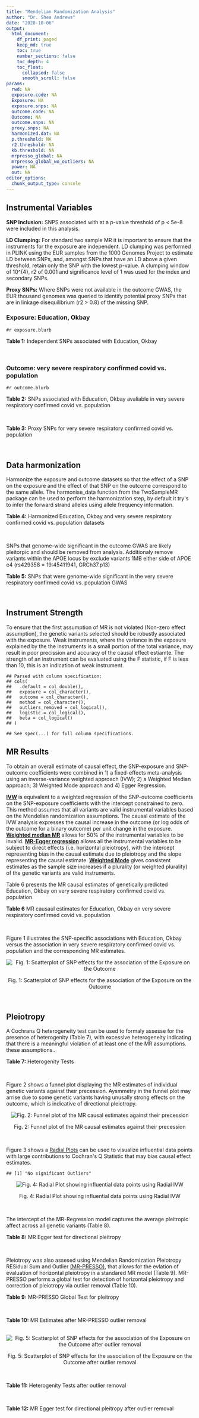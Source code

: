 ```yaml
---
title: "Mendelian Randomization Analysis"
author: "Dr. Shea Andrews"
date: "2020-10-06"
output:
  html_document:
    df_print: paged
    keep_md: true
    toc: true
    number_sections: false
    toc_depth: 4
    toc_float:
      collapsed: false
      smooth_scroll: false
params:
  rwd: NA
  exposure.code: NA
  Exposure: NA
  exposure.snps: NA
  outcome.code: NA
  Outcome: NA
  outcome.snps: NA
  proxy.snps: NA
  harmonized.dat: NA
  p.threshold: NA
  r2.threshold: NA
  kb.threshold: NA
  mrpresso_global: NA
  mrpresso_global_wo_outliers: NA
  power: NA
  out: NA
editor_options:
  chunk_output_type: console
---
```







## Instrumental Variables
**SNP Inclusion:** SNPS associated with at a p-value threshold of p < 5e-8 were included in this analysis.
<br>

**LD Clumping:** For standard two sample MR it is important to ensure that the instruments for the exposure are independent. LD clumping was performed in PLINK using the EUR samples from the 1000 Genomes Project to estimate LD between SNPs, and, amongst SNPs that have an LD above a given threshold, retain only the SNP with the lowest p-value. A clumping window of 10^{4}, r2 of 0.001 and significance level of 1 was used for the index and secondary SNPs.
<br>

**Proxy SNPs:** Where SNPs were not available in the outcome GWAS, the EUR thousand genomes was queried to identify potential proxy SNPs that are in linkage disequilibrium (r2 > 0.8) of the missing SNP.
<br>

### Exposure: Education, Okbay
`#r exposure.blurb`
<br>

**Table 1:** Independent SNPs associated with Education, Okbay
<div data-pagedtable="false">
  <script data-pagedtable-source type="application/json">
{"columns":[{"label":["SNP"],"name":[1],"type":["chr"],"align":["left"]},{"label":["CHROM"],"name":[2],"type":["dbl"],"align":["right"]},{"label":["POS"],"name":[3],"type":["dbl"],"align":["right"]},{"label":["REF"],"name":[4],"type":["chr"],"align":["left"]},{"label":["ALT"],"name":[5],"type":["chr"],"align":["left"]},{"label":["AF"],"name":[6],"type":["dbl"],"align":["right"]},{"label":["BETA"],"name":[7],"type":["dbl"],"align":["right"]},{"label":["SE"],"name":[8],"type":["dbl"],"align":["right"]},{"label":["Z"],"name":[9],"type":["dbl"],"align":["right"]},{"label":["P"],"name":[10],"type":["dbl"],"align":["right"]},{"label":["N"],"name":[11],"type":["dbl"],"align":["right"]},{"label":["TRAIT"],"name":[12],"type":["chr"],"align":["left"]}],"data":[{"1":"rs12410444","2":"1","3":"44188719","4":"A","5":"G","6":"0.28170","7":"0.018","8":"0.003","9":"6.000000","10":"2.136e-11","11":"293723","12":"Education"},{"1":"rs34305371","2":"1","3":"72733610","4":"G","5":"A","6":"0.08769","7":"0.036","8":"0.004","9":"9.000000","10":"2.344e-16","11":"293723","12":"Education"},{"1":"rs1008078","2":"1","3":"91189731","4":"C","5":"T","6":"0.37310","7":"-0.016","8":"0.003","9":"-5.333333","10":"7.882e-11","11":"293723","12":"Education"},{"1":"rs4478846","2":"1","3":"98396847","4":"C","5":"T","6":"0.85260","7":"0.018","8":"0.003","9":"6.000000","10":"1.933e-08","11":"293723","12":"Education"},{"1":"rs11588857","2":"1","3":"204587047","4":"G","5":"A","6":"0.20900","7":"0.022","8":"0.003","9":"7.333333","10":"1.314e-12","11":"293723","12":"Education"},{"1":"rs35771425","2":"1","3":"211609768","4":"T","5":"C","6":"0.20520","7":"-0.019","8":"0.003","9":"-6.333330","10":"2.615e-10","11":"293723","12":"Education"},{"1":"rs71537331","2":"1","3":"243418182","4":"C","5":"T","6":"0.37130","7":"-0.017","8":"0.003","9":"-5.666667","10":"2.378e-10","11":"293723","12":"Education"},{"1":"rs13010288","2":"2","3":"51824512","4":"G","5":"T","6":"0.11190","7":"0.020","8":"0.004","9":"5.000000","10":"2.212e-08","11":"293723","12":"Education"},{"1":"rs7599488","2":"2","3":"60718347","4":"C","5":"T","6":"0.42540","7":"-0.017","8":"0.002","9":"-8.500000","10":"2.046e-11","11":"293723","12":"Education"},{"1":"rs12987662","2":"2","3":"100821548","4":"C","5":"A","6":"0.37870","7":"0.022","8":"0.003","9":"7.333333","10":"3.247e-18","11":"293723","12":"Education"},{"1":"rs17824247","2":"2","3":"144152539","4":"T","5":"C","6":"0.41980","7":"0.018","8":"0.003","9":"6.000000","10":"5.291e-13","11":"293723","12":"Education"},{"1":"rs13421974","2":"2","3":"155488869","4":"T","5":"C","6":"0.47760","7":"-0.014","8":"0.002","9":"-7.000000","10":"8.964e-09","11":"293723","12":"Education"},{"1":"rs16845580","2":"2","3":"161920884","4":"T","5":"C","6":"0.36940","7":"-0.016","8":"0.003","9":"-5.333330","10":"2.067e-10","11":"293723","12":"Education"},{"1":"rs56236451","2":"2","3":"237056840","4":"A","5":"G","6":"0.16790","7":"-0.018","8":"0.003","9":"-6.000000","10":"2.987e-08","11":"293723","12":"Education"},{"1":"rs11130222","2":"3","3":"49901060","4":"A","5":"T","6":"0.42350","7":"-0.026","8":"0.003","9":"-8.666670","10":"4.581e-25","11":"293723","12":"Education"},{"1":"rs62263923","2":"3","3":"85674790","4":"A","5":"G","6":"0.35630","7":"0.016","8":"0.003","9":"5.333330","10":"1.628e-09","11":"293723","12":"Education"},{"1":"rs4974424","2":"3","3":"127148720","4":"A","5":"G","6":"0.17350","7":"0.019","8":"0.003","9":"6.333330","10":"2.637e-08","11":"293723","12":"Education"},{"1":"rs3095075","2":"4","3":"3253183","4":"A","5":"G","6":"0.44960","7":"0.014","8":"0.002","9":"7.000000","10":"3.531e-08","11":"293723","12":"Education"},{"1":"rs6839705","2":"4","3":"106144735","4":"A","5":"C","6":"0.63990","7":"-0.017","8":"0.003","9":"-5.666670","10":"1.715e-11","11":"293723","12":"Education"},{"1":"rs10006235","2":"4","3":"130670108","4":"T","5":"C","6":"0.71270","7":"0.015","8":"0.003","9":"5.000000","10":"2.631e-08","11":"293723","12":"Education"},{"1":"rs4863692","2":"4","3":"140764124","4":"G","5":"T","6":"0.33400","7":"0.018","8":"0.003","9":"6.000000","10":"3.798e-12","11":"293723","12":"Education"},{"1":"rs11726992","2":"4","3":"159668168","4":"T","5":"C","6":"0.35450","7":"-0.014","8":"0.003","9":"-4.666670","10":"2.580e-08","11":"293723","12":"Education"},{"1":"rs4493682","2":"5","3":"45188024","4":"G","5":"C","6":"0.20340","7":"0.019","8":"0.003","9":"6.333333","10":"2.273e-08","11":"293723","12":"Education"},{"1":"rs61160187","2":"5","3":"60111579","4":"A","5":"G","6":"0.38060","7":"0.018","8":"0.003","9":"6.000000","10":"5.929e-13","11":"293723","12":"Education"},{"1":"rs6882046","2":"5","3":"87968864","4":"A","5":"G","6":"0.31340","7":"0.021","8":"0.003","9":"7.000000","10":"7.921e-14","11":"293723","12":"Education"},{"1":"rs152590","2":"5","3":"106783708","4":"G","5":"C","6":"0.34330","7":"0.014","8":"0.003","9":"4.666667","10":"4.832e-08","11":"293723","12":"Education"},{"1":"rs12514965","2":"5","3":"113988893","4":"T","5":"C","6":"0.26120","7":"-0.018","8":"0.003","9":"-6.000000","10":"5.123e-10","11":"293723","12":"Education"},{"1":"rs7776010","2":"6","3":"14723608","4":"T","5":"C","6":"0.24630","7":"0.021","8":"0.003","9":"7.000000","10":"3.026e-10","11":"293723","12":"Education"},{"1":"rs766406","2":"6","3":"26319588","4":"G","5":"T","6":"0.61940","7":"0.014","8":"0.003","9":"4.666667","10":"1.888e-08","11":"293723","12":"Education"},{"1":"rs28792186","2":"6","3":"98508087","4":"T","5":"C","6":"0.39550","7":"0.025","8":"0.003","9":"8.333330","10":"6.405e-22","11":"293723","12":"Education"},{"1":"rs12534506","2":"7","3":"92662327","4":"A","5":"T","6":"0.54660","7":"0.015","8":"0.003","9":"5.000000","10":"7.952e-09","11":"293723","12":"Education"},{"1":"rs1424580","2":"7","3":"133154426","4":"C","5":"T","6":"0.80040","7":"0.018","8":"0.003","9":"6.000000","10":"9.583e-09","11":"293723","12":"Education"},{"1":"rs320700","2":"7","3":"137049477","4":"G","5":"A","6":"0.63430","7":"0.016","8":"0.003","9":"5.333333","10":"1.499e-09","11":"293723","12":"Education"},{"1":"rs1106761","2":"8","3":"142619234","4":"G","5":"A","6":"0.36010","7":"-0.017","8":"0.003","9":"-5.666667","10":"4.076e-11","11":"293723","12":"Education"},{"1":"rs4244613","2":"8","3":"145741765","4":"G","5":"A","6":"0.41600","7":"-0.014","8":"0.003","9":"-4.666667","10":"9.937e-09","11":"293723","12":"Education"},{"1":"rs9792504","2":"9","3":"1751550","4":"A","5":"G","6":"0.30600","7":"0.018","8":"0.003","9":"6.000000","10":"3.247e-12","11":"293723","12":"Education"},{"1":"rs4741351","2":"9","3":"14222782","4":"A","5":"G","6":"0.69030","7":"0.017","8":"0.003","9":"5.666670","10":"1.134e-09","11":"293723","12":"Education"},{"1":"rs7029201","2":"9","3":"23358081","4":"G","5":"A","6":"0.42350","7":"0.025","8":"0.003","9":"8.333333","10":"6.135e-23","11":"293723","12":"Education"},{"1":"rs7033137","2":"9","3":"72055158","4":"C","5":"G","6":"0.22570","7":"-0.016","8":"0.003","9":"-5.333330","10":"2.139e-08","11":"293723","12":"Education"},{"1":"rs17425572","2":"9","3":"88006338","4":"A","5":"G","6":"0.55970","7":"-0.014","8":"0.002","9":"-7.000000","10":"4.584e-08","11":"293723","12":"Education"},{"1":"rs4240470","2":"9","3":"124621729","4":"G","5":"C","6":"0.70710","7":"0.016","8":"0.003","9":"5.333333","10":"2.634e-09","11":"293723","12":"Education"},{"1":"rs1396967","2":"10","3":"64839820","4":"T","5":"C","6":"0.39370","7":"0.015","8":"0.003","9":"5.000000","10":"2.901e-09","11":"293723","12":"Education"},{"1":"rs11191193","2":"10","3":"103802408","4":"A","5":"G","6":"0.34890","7":"-0.019","8":"0.003","9":"-6.333330","10":"6.967e-13","11":"293723","12":"Education"},{"1":"rs12761761","2":"10","3":"133775375","4":"C","5":"T","6":"0.20710","7":"0.017","8":"0.003","9":"5.666667","10":"3.188e-08","11":"293723","12":"Education"},{"1":"rs3890065","2":"11","3":"12758767","4":"C","5":"G","6":"0.41790","7":"-0.015","8":"0.003","9":"-5.000000","10":"1.029e-08","11":"293723","12":"Education"},{"1":"rs7948975","2":"11","3":"90424638","4":"T","5":"C","6":"0.34140","7":"-0.014","8":"0.003","9":"-4.666670","10":"3.829e-08","11":"293723","12":"Education"},{"1":"rs523934","2":"11","3":"95641775","4":"G","5":"A","6":"0.41600","7":"0.015","8":"0.003","9":"5.000000","10":"1.089e-08","11":"293723","12":"Education"},{"1":"rs111321694","2":"11","3":"110950386","4":"C","5":"T","6":"0.18280","7":"-0.018","8":"0.003","9":"-6.000000","10":"4.234e-08","11":"293723","12":"Education"},{"1":"rs11222416","2":"11","3":"130854650","4":"C","5":"T","6":"0.41600","7":"-0.015","8":"0.003","9":"-5.000000","10":"1.167e-08","11":"293723","12":"Education"},{"1":"rs10772644","2":"12","3":"13417617","4":"G","5":"C","6":"0.87130","7":"0.021","8":"0.004","9":"5.250000","10":"4.112e-08","11":"293723","12":"Education"},{"1":"rs7964899","2":"12","3":"14595756","4":"G","5":"A","6":"0.45710","7":"0.017","8":"0.002","9":"8.500000","10":"1.992e-11","11":"293723","12":"Education"},{"1":"rs2456973","2":"12","3":"56416928","4":"A","5":"C","6":"0.32090","7":"0.018","8":"0.003","9":"6.000000","10":"1.576e-12","11":"293723","12":"Education"},{"1":"rs9739070","2":"12","3":"123771032","4":"A","5":"G","6":"0.77050","7":"-0.024","8":"0.003","9":"-8.000000","10":"3.954e-16","11":"293723","12":"Education"},{"1":"rs9527702","2":"13","3":"58384392","4":"A","5":"G","6":"0.23690","7":"-0.023","8":"0.003","9":"-7.666670","10":"4.989e-17","11":"293723","12":"Education"},{"1":"rs9556958","2":"13","3":"99100046","4":"C","5":"T","6":"0.50190","7":"-0.015","8":"0.002","9":"-7.500000","10":"1.891e-09","11":"293723","12":"Education"},{"1":"rs34344888","2":"14","3":"23387585","4":"A","5":"G","6":"0.60260","7":"0.016","8":"0.003","9":"5.333330","10":"1.110e-10","11":"293723","12":"Education"},{"1":"rs10483349","2":"14","3":"29629456","4":"A","5":"G","6":"0.16980","7":"0.019","8":"0.003","9":"6.333330","10":"3.023e-09","11":"293723","12":"Education"},{"1":"rs7146434","2":"14","3":"64726503","4":"A","5":"G","6":"0.43470","7":"0.014","8":"0.002","9":"7.000000","10":"3.742e-08","11":"293723","12":"Education"},{"1":"rs58694847","2":"14","3":"84916511","4":"G","5":"C","6":"0.30970","7":"-0.018","8":"0.003","9":"-6.000000","10":"7.406e-11","11":"293723","12":"Education"},{"1":"rs1378214","2":"15","3":"47579004","4":"T","5":"C","6":"0.61750","7":"0.016","8":"0.003","9":"5.333330","10":"1.202e-10","11":"293723","12":"Education"},{"1":"rs12900061","2":"15","3":"66009248","4":"G","5":"A","6":"0.16230","7":"0.021","8":"0.003","9":"7.000000","10":"2.458e-10","11":"293723","12":"Education"},{"1":"rs4468571","2":"15","3":"78020132","4":"A","5":"G","6":"0.42350","7":"0.014","8":"0.003","9":"4.666670","10":"2.587e-08","11":"293723","12":"Education"},{"1":"rs28420834","2":"15","3":"82513121","4":"A","5":"G","6":"0.57090","7":"0.015","8":"0.003","9":"5.000000","10":"1.549e-09","11":"293723","12":"Education"},{"1":"rs1035578","2":"16","3":"12531365","4":"G","5":"A","6":"0.56900","7":"-0.013","8":"0.002","9":"-6.500000","10":"4.707e-08","11":"293723","12":"Education"},{"1":"rs8049439","2":"16","3":"28837515","4":"T","5":"C","6":"0.34510","7":"-0.015","8":"0.003","9":"-5.000000","10":"2.686e-09","11":"293723","12":"Education"},{"1":"rs538628","2":"17","3":"44787313","4":"G","5":"C","6":"0.24440","7":"-0.018","8":"0.003","9":"-6.000000","10":"2.155e-08","11":"293723","12":"Education"},{"1":"rs4800490","2":"18","3":"21126081","4":"A","5":"C","6":"0.45710","7":"0.015","8":"0.002","9":"7.500000","10":"2.130e-09","11":"293723","12":"Education"},{"1":"rs12969294","2":"18","3":"35186122","4":"A","5":"G","6":"0.62130","7":"0.018","8":"0.003","9":"6.000000","10":"1.114e-11","11":"293723","12":"Education"},{"1":"rs12962421","2":"18","3":"44787498","4":"A","5":"G","6":"0.46270","7":"0.014","8":"0.002","9":"7.000000","10":"1.495e-08","11":"293723","12":"Education"},{"1":"rs62100767","2":"18","3":"50738039","4":"A","5":"G","6":"0.39930","7":"-0.014","8":"0.003","9":"-4.666670","10":"1.110e-08","11":"293723","12":"Education"},{"1":"rs1382358","2":"19","3":"13171424","4":"T","5":"C","6":"0.09328","7":"-0.021","8":"0.004","9":"-5.250000","10":"3.174e-08","11":"293723","12":"Education"},{"1":"rs141979783","2":"20","3":"47788775","4":"C","5":"T","6":"0.05224","7":"0.037","8":"0.006","9":"6.166667","10":"6.670e-09","11":"293723","12":"Education"},{"1":"rs9616906","2":"22","3":"51104680","4":"G","5":"A","6":"0.45150","7":"0.015","8":"0.003","9":"5.000000","10":"1.733e-09","11":"293723","12":"Education"}],"options":{"columns":{"min":{},"max":[10]},"rows":{"min":[10],"max":[10]},"pages":{}}}
  </script>
</div>
<br>

### Outcome: very severe respiratory confirmed covid vs. population
`#r outcome.blurb`
<br>

**Table 2:** SNPs associated with Education, Okbay avaliable in very severe respiratory confirmed covid vs. population
<div data-pagedtable="false">
  <script data-pagedtable-source type="application/json">
{"columns":[{"label":["SNP"],"name":[1],"type":["chr"],"align":["left"]},{"label":["CHROM"],"name":[2],"type":["dbl"],"align":["right"]},{"label":["POS"],"name":[3],"type":["dbl"],"align":["right"]},{"label":["REF"],"name":[4],"type":["chr"],"align":["left"]},{"label":["ALT"],"name":[5],"type":["chr"],"align":["left"]},{"label":["AF"],"name":[6],"type":["dbl"],"align":["right"]},{"label":["BETA"],"name":[7],"type":["dbl"],"align":["right"]},{"label":["SE"],"name":[8],"type":["dbl"],"align":["right"]},{"label":["Z"],"name":[9],"type":["dbl"],"align":["right"]},{"label":["P"],"name":[10],"type":["dbl"],"align":["right"]},{"label":["N"],"name":[11],"type":["dbl"],"align":["right"]},{"label":["TRAIT"],"name":[12],"type":["chr"],"align":["left"]}],"data":[{"1":"rs13010288","2":"2","3":"51824512","4":"G","5":"T","6":"0.09484","7":"0.00693450","8":"0.049252","9":"0.14079631","10":"0.888000","11":"287332","12":"very_severe_respiratory_confirmed_covid_vs._population"},{"1":"rs7599488","2":"2","3":"60718347","4":"C","5":"T","6":"0.49480","7":"-0.07929400","8":"0.032321","9":"-2.45332756","10":"0.014150","11":"286929","12":"very_severe_respiratory_confirmed_covid_vs._population"},{"1":"rs12987662","2":"2","3":"100821548","4":"C","5":"A","6":"0.39040","7":"-0.09953300","8":"0.034112","9":"-2.91782950","10":"0.003525","11":"287332","12":"very_severe_respiratory_confirmed_covid_vs._population"},{"1":"rs17824247","2":"2","3":"144152539","4":"T","5":"C","6":"0.37440","7":"-0.06276700","8":"0.033572","9":"-1.86962350","10":"0.061540","11":"287332","12":"very_severe_respiratory_confirmed_covid_vs._population"},{"1":"rs13421974","2":"2","3":"155488869","4":"T","5":"C","6":"0.49640","7":"-0.00059219","8":"0.032593","9":"-0.01816924","10":"0.985500","11":"287332","12":"very_severe_respiratory_confirmed_covid_vs._population"},{"1":"rs16845580","2":"2","3":"161920884","4":"T","5":"C","6":"0.36020","7":"0.00702390","8":"0.053648","9":"0.13092566","10":"0.895800","11":"277276","12":"very_severe_respiratory_confirmed_covid_vs._population"},{"1":"rs56236451","2":"2","3":"237056840","4":"A","5":"G","6":"0.22260","7":"0.00793780","8":"0.043772","9":"0.18134424","10":"0.856100","11":"287332","12":"very_severe_respiratory_confirmed_covid_vs._population"},{"1":"rs11130222","2":"3","3":"49901060","4":"A","5":"T","6":"0.31690","7":"0.04557700","8":"0.033338","9":"1.36711860","10":"0.171600","11":"287332","12":"very_severe_respiratory_confirmed_covid_vs._population"},{"1":"rs62263923","2":"3","3":"85674790","4":"A","5":"G","6":"0.40330","7":"0.01323900","8":"0.053122","9":"0.24921878","10":"0.803200","11":"277276","12":"very_severe_respiratory_confirmed_covid_vs._population"},{"1":"rs4974424","2":"3","3":"127148720","4":"A","5":"G","6":"0.13570","7":"0.00309960","8":"0.043662","9":"0.07099079","10":"0.943400","11":"287332","12":"very_severe_respiratory_confirmed_covid_vs._population"},{"1":"rs3095075","2":"4","3":"3253183","4":"A","5":"G","6":"0.51330","7":"-0.01686000","8":"0.050475","9":"-0.33402675","10":"0.738400","11":"277276","12":"very_severe_respiratory_confirmed_covid_vs._population"},{"1":"rs6839705","2":"4","3":"106144735","4":"A","5":"C","6":"0.57000","7":"0.08489100","8":"0.033058","9":"2.56794119","10":"0.010230","11":"287332","12":"very_severe_respiratory_confirmed_covid_vs._population"},{"1":"rs10006235","2":"4","3":"130670108","4":"T","5":"C","6":"0.75020","7":"-0.01342900","8":"0.057734","9":"-0.23260124","10":"0.816100","11":"249899","12":"very_severe_respiratory_confirmed_covid_vs._population"},{"1":"rs4863692","2":"4","3":"140764124","4":"G","5":"T","6":"0.27770","7":"0.04410300","8":"0.034468","9":"1.27953464","10":"0.200700","11":"287332","12":"very_severe_respiratory_confirmed_covid_vs._population"},{"1":"rs11726992","2":"4","3":"159668168","4":"T","5":"C","6":"0.42670","7":"0.03386900","8":"0.050837","9":"0.66622735","10":"0.505300","11":"11188","12":"very_severe_respiratory_confirmed_covid_vs._population"},{"1":"rs4493682","2":"5","3":"45188024","4":"G","5":"C","6":"0.14370","7":"0.00590930","8":"0.040482","9":"0.14597352","10":"0.883900","11":"287332","12":"very_severe_respiratory_confirmed_covid_vs._population"},{"1":"rs61160187","2":"5","3":"60111579","4":"A","5":"G","6":"0.34990","7":"-0.07658900","8":"0.053418","9":"-1.43376764","10":"0.151600","11":"277276","12":"very_severe_respiratory_confirmed_covid_vs._population"},{"1":"rs6882046","2":"5","3":"87968864","4":"A","5":"G","6":"0.21110","7":"-0.03616800","8":"0.054814","9":"-0.65983143","10":"0.509400","11":"277276","12":"very_severe_respiratory_confirmed_covid_vs._population"},{"1":"rs152590","2":"5","3":"106783708","4":"G","5":"C","6":"0.24740","7":"-0.02420100","8":"0.055464","9":"-0.43633708","10":"0.662600","11":"249496","12":"very_severe_respiratory_confirmed_covid_vs._population"},{"1":"rs12514965","2":"5","3":"113988893","4":"T","5":"C","6":"0.27750","7":"0.02417500","8":"0.038310","9":"0.63103628","10":"0.528000","11":"287332","12":"very_severe_respiratory_confirmed_covid_vs._population"},{"1":"rs12534506","2":"7","3":"92662327","4":"A","5":"T","6":"0.49710","7":"0.04830600","8":"0.052924","9":"0.91274280","10":"0.361400","11":"277276","12":"very_severe_respiratory_confirmed_covid_vs._population"},{"1":"rs1424580","2":"7","3":"133154426","4":"C","5":"T","6":"0.84460","7":"-0.02219700","8":"0.040374","9":"-0.54978451","10":"0.582500","11":"259955","12":"very_severe_respiratory_confirmed_covid_vs._population"},{"1":"rs320700","2":"7","3":"137049477","4":"G","5":"A","6":"0.65280","7":"0.01925900","8":"0.034094","9":"0.56487945","10":"0.572200","11":"287332","12":"very_severe_respiratory_confirmed_covid_vs._population"},{"1":"rs1106761","2":"8","3":"142619234","4":"G","5":"A","6":"0.34360","7":"0.02680300","8":"0.056491","9":"0.47446496","10":"0.635200","11":"276873","12":"very_severe_respiratory_confirmed_covid_vs._population"},{"1":"rs4244613","2":"8","3":"145741765","4":"G","5":"A","6":"0.47850","7":"-0.04533600","8":"0.053180","9":"-0.85250094","10":"0.393900","11":"277276","12":"very_severe_respiratory_confirmed_covid_vs._population"},{"1":"rs9792504","2":"9","3":"1751550","4":"A","5":"G","6":"0.38640","7":"-0.06132200","8":"0.054227","9":"-1.13083888","10":"0.258100","11":"249899","12":"very_severe_respiratory_confirmed_covid_vs._population"},{"1":"rs4741351","2":"9","3":"14222782","4":"A","5":"G","6":"0.68050","7":"-0.01659800","8":"0.059485","9":"-0.27902833","10":"0.780200","11":"11188","12":"very_severe_respiratory_confirmed_covid_vs._population"},{"1":"rs7029201","2":"9","3":"23358081","4":"G","5":"A","6":"0.42000","7":"-0.03113800","8":"0.033368","9":"-0.93316950","10":"0.350700","11":"287332","12":"very_severe_respiratory_confirmed_covid_vs._population"},{"1":"rs7033137","2":"9","3":"72055158","4":"C","5":"G","6":"0.26900","7":"0.03804800","8":"0.054991","9":"0.69189504","10":"0.489000","11":"249899","12":"very_severe_respiratory_confirmed_covid_vs._population"},{"1":"rs17425572","2":"9","3":"88006338","4":"A","5":"G","6":"0.54870","7":"-0.03241400","8":"0.033282","9":"-0.97391984","10":"0.330100","11":"287332","12":"very_severe_respiratory_confirmed_covid_vs._population"},{"1":"rs4240470","2":"9","3":"124621729","4":"G","5":"C","6":"0.70960","7":"-0.03387000","8":"0.035074","9":"-0.96567258","10":"0.334200","11":"287332","12":"very_severe_respiratory_confirmed_covid_vs._population"},{"1":"rs1396967","2":"10","3":"64839820","4":"T","5":"C","6":"0.41410","7":"-0.00332000","8":"0.048411","9":"-0.06857946","10":"0.945300","11":"277276","12":"very_severe_respiratory_confirmed_covid_vs._population"},{"1":"rs11191193","2":"10","3":"103802408","4":"A","5":"G","6":"0.33090","7":"0.15262000","8":"0.056061","9":"2.72239168","10":"0.006480","11":"277276","12":"very_severe_respiratory_confirmed_covid_vs._population"},{"1":"rs12761761","2":"10","3":"133775375","4":"C","5":"T","6":"0.23070","7":"-0.12148000","8":"0.064625","9":"-1.87976789","10":"0.060140","11":"277276","12":"very_severe_respiratory_confirmed_covid_vs._population"},{"1":"rs3890065","2":"11","3":"12758767","4":"C","5":"G","6":"0.34830","7":"-0.03420000","8":"0.050771","9":"-0.67361289","10":"0.500600","11":"277276","12":"very_severe_respiratory_confirmed_covid_vs._population"},{"1":"rs7948975","2":"11","3":"90424638","4":"T","5":"C","6":"0.32550","7":"0.02487500","8":"0.051444","9":"0.48353549","10":"0.628700","11":"249899","12":"very_severe_respiratory_confirmed_covid_vs._population"},{"1":"rs523934","2":"11","3":"95641775","4":"G","5":"A","6":"0.27220","7":"-0.00193060","8":"0.033755","9":"-0.05719449","10":"0.954400","11":"287332","12":"very_severe_respiratory_confirmed_covid_vs._population"},{"1":"rs111321694","2":"11","3":"110950386","4":"C","5":"T","6":"0.11350","7":"-0.03468200","8":"0.068033","9":"-0.50978202","10":"0.610200","11":"249899","12":"very_severe_respiratory_confirmed_covid_vs._population"},{"1":"rs11222416","2":"11","3":"130854650","4":"C","5":"T","6":"0.45360","7":"-0.03189400","8":"0.051344","9":"-0.62118261","10":"0.534500","11":"249899","12":"very_severe_respiratory_confirmed_covid_vs._population"},{"1":"rs10772644","2":"12","3":"13417617","4":"G","5":"C","6":"0.83470","7":"-0.10746000","8":"0.051632","9":"-2.08126743","10":"0.037420","11":"287332","12":"very_severe_respiratory_confirmed_covid_vs._population"},{"1":"rs7964899","2":"12","3":"14595756","4":"G","5":"A","6":"0.54000","7":"-0.03994700","8":"0.032714","9":"-1.22109800","10":"0.222000","11":"287332","12":"very_severe_respiratory_confirmed_covid_vs._population"},{"1":"rs2456973","2":"12","3":"56416928","4":"A","5":"C","6":"0.31310","7":"-0.01042800","8":"0.034437","9":"-0.30281383","10":"0.762000","11":"287332","12":"very_severe_respiratory_confirmed_covid_vs._population"},{"1":"rs9739070","2":"12","3":"123771032","4":"A","5":"G","6":"0.78650","7":"-0.03005500","8":"0.059588","9":"-0.50438008","10":"0.614000","11":"277276","12":"very_severe_respiratory_confirmed_covid_vs._population"},{"1":"rs9527702","2":"13","3":"58384392","4":"A","5":"G","6":"0.25440","7":"0.03322900","8":"0.037197","9":"0.89332473","10":"0.371700","11":"287332","12":"very_severe_respiratory_confirmed_covid_vs._population"},{"1":"rs9556958","2":"13","3":"99100046","4":"C","5":"T","6":"0.53620","7":"-0.05020700","8":"0.048481","9":"-1.03560158","10":"0.300400","11":"277276","12":"very_severe_respiratory_confirmed_covid_vs._population"},{"1":"rs34344888","2":"14","3":"23387585","4":"A","5":"G","6":"0.59110","7":"-0.03706100","8":"0.054208","9":"-0.68368138","10":"0.494200","11":"249899","12":"very_severe_respiratory_confirmed_covid_vs._population"},{"1":"rs10483349","2":"14","3":"29629456","4":"A","5":"G","6":"0.21530","7":"0.05028400","8":"0.043087","9":"1.16703414","10":"0.243200","11":"287332","12":"very_severe_respiratory_confirmed_covid_vs._population"},{"1":"rs7146434","2":"14","3":"64726503","4":"A","5":"G","6":"0.42740","7":"-0.00283180","8":"0.032116","9":"-0.08817412","10":"0.929700","11":"287332","12":"very_severe_respiratory_confirmed_covid_vs._population"},{"1":"rs58694847","2":"14","3":"84916511","4":"G","5":"C","6":"0.27510","7":"-0.03430400","8":"0.054644","9":"-0.62777249","10":"0.530200","11":"277276","12":"very_severe_respiratory_confirmed_covid_vs._population"},{"1":"rs1378214","2":"15","3":"47579004","4":"T","5":"C","6":"0.67040","7":"-0.08826600","8":"0.032382","9":"-2.72577358","10":"0.006415","11":"287332","12":"very_severe_respiratory_confirmed_covid_vs._population"},{"1":"rs12900061","2":"15","3":"66009248","4":"G","5":"A","6":"0.25090","7":"-0.07967700","8":"0.066587","9":"-1.19658492","10":"0.231500","11":"249899","12":"very_severe_respiratory_confirmed_covid_vs._population"},{"1":"rs4468571","2":"15","3":"78020132","4":"A","5":"G","6":"0.41510","7":"0.09404400","8":"0.053173","9":"1.76864198","10":"0.076950","11":"277276","12":"very_severe_respiratory_confirmed_covid_vs._population"},{"1":"rs1035578","2":"16","3":"12531365","4":"G","5":"A","6":"0.55070","7":"-0.00459860","8":"0.048453","9":"-0.09490847","10":"0.924400","11":"277276","12":"very_severe_respiratory_confirmed_covid_vs._population"},{"1":"rs8049439","2":"16","3":"28837515","4":"T","5":"C","6":"0.40690","7":"0.03947700","8":"0.033336","9":"1.18421526","10":"0.236300","11":"287332","12":"very_severe_respiratory_confirmed_covid_vs._population"},{"1":"rs538628","2":"17","3":"44787313","4":"G","5":"C","6":"0.08539","7":"-0.09738200","8":"0.065428","9":"-1.48838418","10":"0.136700","11":"277276","12":"very_severe_respiratory_confirmed_covid_vs._population"},{"1":"rs1382358","2":"19","3":"13171424","4":"T","5":"C","6":"0.10130","7":"-0.01624800","8":"0.052370","9":"-0.31025396","10":"0.756400","11":"287332","12":"very_severe_respiratory_confirmed_covid_vs._population"},{"1":"rs141979783","2":"20","3":"47788775","4":"C","5":"T","6":"0.02759","7":"0.18821000","8":"0.129680","9":"1.45134176","10":"0.146700","11":"249899","12":"very_severe_respiratory_confirmed_covid_vs._population"},{"1":"rs9616906","2":"22","3":"51104680","4":"G","5":"A","6":"0.40820","7":"0.01808800","8":"0.032716","9":"0.55287933","10":"0.580300","11":"287332","12":"very_severe_respiratory_confirmed_covid_vs._population"},{"1":"rs12410444","2":"NA","3":"NA","4":"NA","5":"NA","6":"NA","7":"NA","8":"NA","9":"NA","10":"NA","11":"NA","12":"NA"},{"1":"rs34305371","2":"NA","3":"NA","4":"NA","5":"NA","6":"NA","7":"NA","8":"NA","9":"NA","10":"NA","11":"NA","12":"NA"},{"1":"rs1008078","2":"NA","3":"NA","4":"NA","5":"NA","6":"NA","7":"NA","8":"NA","9":"NA","10":"NA","11":"NA","12":"NA"},{"1":"rs4478846","2":"NA","3":"NA","4":"NA","5":"NA","6":"NA","7":"NA","8":"NA","9":"NA","10":"NA","11":"NA","12":"NA"},{"1":"rs11588857","2":"NA","3":"NA","4":"NA","5":"NA","6":"NA","7":"NA","8":"NA","9":"NA","10":"NA","11":"NA","12":"NA"},{"1":"rs35771425","2":"NA","3":"NA","4":"NA","5":"NA","6":"NA","7":"NA","8":"NA","9":"NA","10":"NA","11":"NA","12":"NA"},{"1":"rs71537331","2":"NA","3":"NA","4":"NA","5":"NA","6":"NA","7":"NA","8":"NA","9":"NA","10":"NA","11":"NA","12":"NA"},{"1":"rs7776010","2":"NA","3":"NA","4":"NA","5":"NA","6":"NA","7":"NA","8":"NA","9":"NA","10":"NA","11":"NA","12":"NA"},{"1":"rs766406","2":"NA","3":"NA","4":"NA","5":"NA","6":"NA","7":"NA","8":"NA","9":"NA","10":"NA","11":"NA","12":"NA"},{"1":"rs28792186","2":"NA","3":"NA","4":"NA","5":"NA","6":"NA","7":"NA","8":"NA","9":"NA","10":"NA","11":"NA","12":"NA"},{"1":"rs28420834","2":"NA","3":"NA","4":"NA","5":"NA","6":"NA","7":"NA","8":"NA","9":"NA","10":"NA","11":"NA","12":"NA"},{"1":"rs4800490","2":"NA","3":"NA","4":"NA","5":"NA","6":"NA","7":"NA","8":"NA","9":"NA","10":"NA","11":"NA","12":"NA"},{"1":"rs12969294","2":"NA","3":"NA","4":"NA","5":"NA","6":"NA","7":"NA","8":"NA","9":"NA","10":"NA","11":"NA","12":"NA"},{"1":"rs12962421","2":"NA","3":"NA","4":"NA","5":"NA","6":"NA","7":"NA","8":"NA","9":"NA","10":"NA","11":"NA","12":"NA"},{"1":"rs62100767","2":"NA","3":"NA","4":"NA","5":"NA","6":"NA","7":"NA","8":"NA","9":"NA","10":"NA","11":"NA","12":"NA"}],"options":{"columns":{"min":{},"max":[10]},"rows":{"min":[10],"max":[10]},"pages":{}}}
  </script>
</div>
<br>

**Table 3:** Proxy SNPs for very severe respiratory confirmed covid vs. population
<div data-pagedtable="false">
  <script data-pagedtable-source type="application/json">
{"columns":[{"label":["target_snp"],"name":[1],"type":["chr"],"align":["left"]},{"label":["proxy_snp"],"name":[2],"type":["chr"],"align":["left"]},{"label":["ld.r2"],"name":[3],"type":["dbl"],"align":["right"]},{"label":["Dprime"],"name":[4],"type":["dbl"],"align":["right"]},{"label":["PHASE"],"name":[5],"type":["chr"],"align":["left"]},{"label":["X12"],"name":[6],"type":["lgl"],"align":["right"]},{"label":["CHROM"],"name":[7],"type":["dbl"],"align":["right"]},{"label":["POS"],"name":[8],"type":["dbl"],"align":["right"]},{"label":["REF.proxy"],"name":[9],"type":["chr"],"align":["left"]},{"label":["ALT.proxy"],"name":[10],"type":["chr"],"align":["left"]},{"label":["AF"],"name":[11],"type":["dbl"],"align":["right"]},{"label":["BETA"],"name":[12],"type":["dbl"],"align":["right"]},{"label":["SE"],"name":[13],"type":["dbl"],"align":["right"]},{"label":["Z"],"name":[14],"type":["dbl"],"align":["right"]},{"label":["P"],"name":[15],"type":["dbl"],"align":["right"]},{"label":["N"],"name":[16],"type":["dbl"],"align":["right"]},{"label":["TRAIT"],"name":[17],"type":["chr"],"align":["left"]},{"label":["ref"],"name":[18],"type":["chr"],"align":["left"]},{"label":["ref.proxy"],"name":[19],"type":["chr"],"align":["left"]},{"label":["alt"],"name":[20],"type":["chr"],"align":["left"]},{"label":["alt.proxy"],"name":[21],"type":["chr"],"align":["left"]},{"label":["ALT"],"name":[22],"type":["chr"],"align":["left"]},{"label":["REF"],"name":[23],"type":["chr"],"align":["left"]},{"label":["proxy.outcome"],"name":[24],"type":["lgl"],"align":["right"]}],"data":[{"1":"rs28420834","2":"rs8037224","3":"0.855081","4":"0.995297","5":"AG/GA","6":"NA","7":"15","8":"82464530","9":"G","10":"A","11":"0.5797","12":"-0.034877","13":"0.053411","14":"-0.6529928","15":"0.5138","16":"277276","17":"very_severe_respiratory_confirmed_covid_vs._population","18":"A","19":"G","20":"G","21":"A","22":"G","23":"A","24":"TRUE"},{"1":"rs12410444","2":"NA","3":"NA","4":"NA","5":"NA","6":"NA","7":"NA","8":"NA","9":"NA","10":"NA","11":"NA","12":"NA","13":"NA","14":"NA","15":"NA","16":"NA","17":"NA","18":"NA","19":"NA","20":"NA","21":"NA","22":"NA","23":"NA","24":"NA"},{"1":"rs34305371","2":"NA","3":"NA","4":"NA","5":"NA","6":"NA","7":"NA","8":"NA","9":"NA","10":"NA","11":"NA","12":"NA","13":"NA","14":"NA","15":"NA","16":"NA","17":"NA","18":"NA","19":"NA","20":"NA","21":"NA","22":"NA","23":"NA","24":"NA"},{"1":"rs1008078","2":"NA","3":"NA","4":"NA","5":"NA","6":"NA","7":"NA","8":"NA","9":"NA","10":"NA","11":"NA","12":"NA","13":"NA","14":"NA","15":"NA","16":"NA","17":"NA","18":"NA","19":"NA","20":"NA","21":"NA","22":"NA","23":"NA","24":"NA"},{"1":"rs4478846","2":"NA","3":"NA","4":"NA","5":"NA","6":"NA","7":"NA","8":"NA","9":"NA","10":"NA","11":"NA","12":"NA","13":"NA","14":"NA","15":"NA","16":"NA","17":"NA","18":"NA","19":"NA","20":"NA","21":"NA","22":"NA","23":"NA","24":"NA"},{"1":"rs11588857","2":"NA","3":"NA","4":"NA","5":"NA","6":"NA","7":"NA","8":"NA","9":"NA","10":"NA","11":"NA","12":"NA","13":"NA","14":"NA","15":"NA","16":"NA","17":"NA","18":"NA","19":"NA","20":"NA","21":"NA","22":"NA","23":"NA","24":"NA"},{"1":"rs35771425","2":"NA","3":"NA","4":"NA","5":"NA","6":"NA","7":"NA","8":"NA","9":"NA","10":"NA","11":"NA","12":"NA","13":"NA","14":"NA","15":"NA","16":"NA","17":"NA","18":"NA","19":"NA","20":"NA","21":"NA","22":"NA","23":"NA","24":"NA"},{"1":"rs71537331","2":"NA","3":"NA","4":"NA","5":"NA","6":"NA","7":"NA","8":"NA","9":"NA","10":"NA","11":"NA","12":"NA","13":"NA","14":"NA","15":"NA","16":"NA","17":"NA","18":"NA","19":"NA","20":"NA","21":"NA","22":"NA","23":"NA","24":"NA"},{"1":"rs7776010","2":"NA","3":"NA","4":"NA","5":"NA","6":"NA","7":"NA","8":"NA","9":"NA","10":"NA","11":"NA","12":"NA","13":"NA","14":"NA","15":"NA","16":"NA","17":"NA","18":"NA","19":"NA","20":"NA","21":"NA","22":"NA","23":"NA","24":"NA"},{"1":"rs766406","2":"NA","3":"NA","4":"NA","5":"NA","6":"NA","7":"NA","8":"NA","9":"NA","10":"NA","11":"NA","12":"NA","13":"NA","14":"NA","15":"NA","16":"NA","17":"NA","18":"NA","19":"NA","20":"NA","21":"NA","22":"NA","23":"NA","24":"NA"},{"1":"rs28792186","2":"NA","3":"NA","4":"NA","5":"NA","6":"NA","7":"NA","8":"NA","9":"NA","10":"NA","11":"NA","12":"NA","13":"NA","14":"NA","15":"NA","16":"NA","17":"NA","18":"NA","19":"NA","20":"NA","21":"NA","22":"NA","23":"NA","24":"NA"},{"1":"rs4800490","2":"NA","3":"NA","4":"NA","5":"NA","6":"NA","7":"NA","8":"NA","9":"NA","10":"NA","11":"NA","12":"NA","13":"NA","14":"NA","15":"NA","16":"NA","17":"NA","18":"NA","19":"NA","20":"NA","21":"NA","22":"NA","23":"NA","24":"NA"},{"1":"rs12969294","2":"NA","3":"NA","4":"NA","5":"NA","6":"NA","7":"NA","8":"NA","9":"NA","10":"NA","11":"NA","12":"NA","13":"NA","14":"NA","15":"NA","16":"NA","17":"NA","18":"NA","19":"NA","20":"NA","21":"NA","22":"NA","23":"NA","24":"NA"},{"1":"rs12962421","2":"NA","3":"NA","4":"NA","5":"NA","6":"NA","7":"NA","8":"NA","9":"NA","10":"NA","11":"NA","12":"NA","13":"NA","14":"NA","15":"NA","16":"NA","17":"NA","18":"NA","19":"NA","20":"NA","21":"NA","22":"NA","23":"NA","24":"NA"},{"1":"rs62100767","2":"NA","3":"NA","4":"NA","5":"NA","6":"NA","7":"NA","8":"NA","9":"NA","10":"NA","11":"NA","12":"NA","13":"NA","14":"NA","15":"NA","16":"NA","17":"NA","18":"NA","19":"NA","20":"NA","21":"NA","22":"NA","23":"NA","24":"NA"}],"options":{"columns":{"min":{},"max":[10]},"rows":{"min":[10],"max":[10]},"pages":{}}}
  </script>
</div>
<br>

## Data harmonization
Harmonize the exposure and outcome datasets so that the effect of a SNP on the exposure and the effect of that SNP on the outcome correspond to the same allele. The harmonise_data function from the TwoSampleMR package can be used to perform the harmonization step, by default it try's to infer the forward strand alleles using allele frequency information.
<br>

**Table 4:** Harmonized Education, Okbay and very severe respiratory confirmed covid vs. population datasets
<div data-pagedtable="false">
  <script data-pagedtable-source type="application/json">
{"columns":[{"label":["SNP"],"name":[1],"type":["chr"],"align":["left"]},{"label":["effect_allele.exposure"],"name":[2],"type":["chr"],"align":["left"]},{"label":["other_allele.exposure"],"name":[3],"type":["chr"],"align":["left"]},{"label":["effect_allele.outcome"],"name":[4],"type":["chr"],"align":["left"]},{"label":["other_allele.outcome"],"name":[5],"type":["chr"],"align":["left"]},{"label":["beta.exposure"],"name":[6],"type":["dbl"],"align":["right"]},{"label":["beta.outcome"],"name":[7],"type":["dbl"],"align":["right"]},{"label":["eaf.exposure"],"name":[8],"type":["dbl"],"align":["right"]},{"label":["eaf.outcome"],"name":[9],"type":["dbl"],"align":["right"]},{"label":["remove"],"name":[10],"type":["lgl"],"align":["right"]},{"label":["palindromic"],"name":[11],"type":["lgl"],"align":["right"]},{"label":["ambiguous"],"name":[12],"type":["lgl"],"align":["right"]},{"label":["id.outcome"],"name":[13],"type":["chr"],"align":["left"]},{"label":["chr.outcome"],"name":[14],"type":["dbl"],"align":["right"]},{"label":["pos.outcome"],"name":[15],"type":["dbl"],"align":["right"]},{"label":["se.outcome"],"name":[16],"type":["dbl"],"align":["right"]},{"label":["z.outcome"],"name":[17],"type":["dbl"],"align":["right"]},{"label":["pval.outcome"],"name":[18],"type":["dbl"],"align":["right"]},{"label":["samplesize.outcome"],"name":[19],"type":["dbl"],"align":["right"]},{"label":["outcome"],"name":[20],"type":["chr"],"align":["left"]},{"label":["mr_keep.outcome"],"name":[21],"type":["lgl"],"align":["right"]},{"label":["pval_origin.outcome"],"name":[22],"type":["chr"],"align":["left"]},{"label":["chr.exposure"],"name":[23],"type":["dbl"],"align":["right"]},{"label":["pos.exposure"],"name":[24],"type":["dbl"],"align":["right"]},{"label":["se.exposure"],"name":[25],"type":["dbl"],"align":["right"]},{"label":["z.exposure"],"name":[26],"type":["dbl"],"align":["right"]},{"label":["pval.exposure"],"name":[27],"type":["dbl"],"align":["right"]},{"label":["samplesize.exposure"],"name":[28],"type":["dbl"],"align":["right"]},{"label":["exposure"],"name":[29],"type":["chr"],"align":["left"]},{"label":["mr_keep.exposure"],"name":[30],"type":["lgl"],"align":["right"]},{"label":["pval_origin.exposure"],"name":[31],"type":["chr"],"align":["left"]},{"label":["id.exposure"],"name":[32],"type":["chr"],"align":["left"]},{"label":["action"],"name":[33],"type":["dbl"],"align":["right"]},{"label":["mr_keep"],"name":[34],"type":["lgl"],"align":["right"]},{"label":["pt"],"name":[35],"type":["dbl"],"align":["right"]},{"label":["pleitropy_keep"],"name":[36],"type":["lgl"],"align":["right"]},{"label":["mrpresso_RSSobs"],"name":[37],"type":["lgl"],"align":["right"]},{"label":["mrpresso_pval"],"name":[38],"type":["lgl"],"align":["right"]},{"label":["mrpresso_keep"],"name":[39],"type":["lgl"],"align":["right"]}],"data":[{"1":"rs10006235","2":"C","3":"T","4":"C","5":"T","6":"0.015","7":"-0.01342900","8":"0.71270","9":"0.75020","10":"FALSE","11":"FALSE","12":"FALSE","13":"xelPMY","14":"4","15":"130670108","16":"0.057734","17":"-0.23260124","18":"0.816100","19":"249899","20":"covidhgi2020anaA2v3","21":"TRUE","22":"reported","23":"4","24":"130670108","25":"0.003","26":"5.000000","27":"2.631e-08","28":"293723","29":"Okbay2016educ","30":"TRUE","31":"reported","32":"Tl2wJs","33":"2","34":"TRUE","35":"5e-08","36":"TRUE","37":"NA","38":"NA","39":"TRUE"},{"1":"rs1035578","2":"A","3":"G","4":"A","5":"G","6":"-0.013","7":"-0.00459860","8":"0.56900","9":"0.55070","10":"FALSE","11":"FALSE","12":"FALSE","13":"xelPMY","14":"16","15":"12531365","16":"0.048453","17":"-0.09490847","18":"0.924400","19":"277276","20":"covidhgi2020anaA2v3","21":"TRUE","22":"reported","23":"16","24":"12531365","25":"0.002","26":"-6.500000","27":"4.707e-08","28":"293723","29":"Okbay2016educ","30":"TRUE","31":"reported","32":"Tl2wJs","33":"2","34":"TRUE","35":"5e-08","36":"TRUE","37":"NA","38":"NA","39":"TRUE"},{"1":"rs10483349","2":"G","3":"A","4":"G","5":"A","6":"0.019","7":"0.05028400","8":"0.16980","9":"0.21530","10":"FALSE","11":"FALSE","12":"FALSE","13":"xelPMY","14":"14","15":"29629456","16":"0.043087","17":"1.16703414","18":"0.243200","19":"287332","20":"covidhgi2020anaA2v3","21":"TRUE","22":"reported","23":"14","24":"29629456","25":"0.003","26":"6.333330","27":"3.023e-09","28":"293723","29":"Okbay2016educ","30":"TRUE","31":"reported","32":"Tl2wJs","33":"2","34":"TRUE","35":"5e-08","36":"TRUE","37":"NA","38":"NA","39":"TRUE"},{"1":"rs10772644","2":"C","3":"G","4":"C","5":"G","6":"0.021","7":"-0.10746000","8":"0.87130","9":"0.83470","10":"FALSE","11":"TRUE","12":"FALSE","13":"xelPMY","14":"12","15":"13417617","16":"0.051632","17":"-2.08126743","18":"0.037420","19":"287332","20":"covidhgi2020anaA2v3","21":"TRUE","22":"reported","23":"12","24":"13417617","25":"0.004","26":"5.250000","27":"4.112e-08","28":"293723","29":"Okbay2016educ","30":"TRUE","31":"reported","32":"Tl2wJs","33":"2","34":"TRUE","35":"5e-08","36":"TRUE","37":"NA","38":"NA","39":"TRUE"},{"1":"rs1106761","2":"A","3":"G","4":"A","5":"G","6":"-0.017","7":"0.02680300","8":"0.36010","9":"0.34360","10":"FALSE","11":"FALSE","12":"FALSE","13":"xelPMY","14":"8","15":"142619234","16":"0.056491","17":"0.47446496","18":"0.635200","19":"276873","20":"covidhgi2020anaA2v3","21":"TRUE","22":"reported","23":"8","24":"142619234","25":"0.003","26":"-5.666667","27":"4.076e-11","28":"293723","29":"Okbay2016educ","30":"TRUE","31":"reported","32":"Tl2wJs","33":"2","34":"TRUE","35":"5e-08","36":"TRUE","37":"NA","38":"NA","39":"TRUE"},{"1":"rs11130222","2":"T","3":"A","4":"T","5":"A","6":"-0.026","7":"0.04557700","8":"0.42350","9":"0.31690","10":"FALSE","11":"TRUE","12":"TRUE","13":"xelPMY","14":"3","15":"49901060","16":"0.033338","17":"1.36711860","18":"0.171600","19":"287332","20":"covidhgi2020anaA2v3","21":"TRUE","22":"reported","23":"3","24":"49901060","25":"0.003","26":"-8.666670","27":"4.581e-25","28":"293723","29":"Okbay2016educ","30":"TRUE","31":"reported","32":"Tl2wJs","33":"2","34":"FALSE","35":"5e-08","36":"TRUE","37":"NA","38":"NA","39":"NA"},{"1":"rs111321694","2":"T","3":"C","4":"T","5":"C","6":"-0.018","7":"-0.03468200","8":"0.18280","9":"0.11350","10":"FALSE","11":"FALSE","12":"FALSE","13":"xelPMY","14":"11","15":"110950386","16":"0.068033","17":"-0.50978202","18":"0.610200","19":"249899","20":"covidhgi2020anaA2v3","21":"TRUE","22":"reported","23":"11","24":"110950386","25":"0.003","26":"-6.000000","27":"4.234e-08","28":"293723","29":"Okbay2016educ","30":"TRUE","31":"reported","32":"Tl2wJs","33":"2","34":"TRUE","35":"5e-08","36":"TRUE","37":"NA","38":"NA","39":"TRUE"},{"1":"rs11191193","2":"G","3":"A","4":"G","5":"A","6":"-0.019","7":"0.15262000","8":"0.34890","9":"0.33090","10":"FALSE","11":"FALSE","12":"FALSE","13":"xelPMY","14":"10","15":"103802408","16":"0.056061","17":"2.72239168","18":"0.006480","19":"277276","20":"covidhgi2020anaA2v3","21":"TRUE","22":"reported","23":"10","24":"103802408","25":"0.003","26":"-6.333330","27":"6.967e-13","28":"293723","29":"Okbay2016educ","30":"TRUE","31":"reported","32":"Tl2wJs","33":"2","34":"TRUE","35":"5e-08","36":"TRUE","37":"NA","38":"NA","39":"TRUE"},{"1":"rs11222416","2":"T","3":"C","4":"T","5":"C","6":"-0.015","7":"-0.03189400","8":"0.41600","9":"0.45360","10":"FALSE","11":"FALSE","12":"FALSE","13":"xelPMY","14":"11","15":"130854650","16":"0.051344","17":"-0.62118261","18":"0.534500","19":"249899","20":"covidhgi2020anaA2v3","21":"TRUE","22":"reported","23":"11","24":"130854650","25":"0.003","26":"-5.000000","27":"1.167e-08","28":"293723","29":"Okbay2016educ","30":"TRUE","31":"reported","32":"Tl2wJs","33":"2","34":"TRUE","35":"5e-08","36":"TRUE","37":"NA","38":"NA","39":"TRUE"},{"1":"rs11726992","2":"C","3":"T","4":"C","5":"T","6":"-0.014","7":"0.03386900","8":"0.35450","9":"0.42670","10":"FALSE","11":"FALSE","12":"FALSE","13":"xelPMY","14":"4","15":"159668168","16":"0.050837","17":"0.66622735","18":"0.505300","19":"11188","20":"covidhgi2020anaA2v3","21":"TRUE","22":"reported","23":"4","24":"159668168","25":"0.003","26":"-4.666670","27":"2.580e-08","28":"293723","29":"Okbay2016educ","30":"TRUE","31":"reported","32":"Tl2wJs","33":"2","34":"TRUE","35":"5e-08","36":"TRUE","37":"NA","38":"NA","39":"TRUE"},{"1":"rs12514965","2":"C","3":"T","4":"C","5":"T","6":"-0.018","7":"0.02417500","8":"0.26120","9":"0.27750","10":"FALSE","11":"FALSE","12":"FALSE","13":"xelPMY","14":"5","15":"113988893","16":"0.038310","17":"0.63103628","18":"0.528000","19":"287332","20":"covidhgi2020anaA2v3","21":"TRUE","22":"reported","23":"5","24":"113988893","25":"0.003","26":"-6.000000","27":"5.123e-10","28":"293723","29":"Okbay2016educ","30":"TRUE","31":"reported","32":"Tl2wJs","33":"2","34":"TRUE","35":"5e-08","36":"TRUE","37":"NA","38":"NA","39":"TRUE"},{"1":"rs12534506","2":"T","3":"A","4":"T","5":"A","6":"0.015","7":"-0.04830600","8":"0.54660","9":"0.50290","10":"FALSE","11":"TRUE","12":"TRUE","13":"xelPMY","14":"7","15":"92662327","16":"0.052924","17":"0.91274280","18":"0.361400","19":"277276","20":"covidhgi2020anaA2v3","21":"TRUE","22":"reported","23":"7","24":"92662327","25":"0.003","26":"5.000000","27":"7.952e-09","28":"293723","29":"Okbay2016educ","30":"TRUE","31":"reported","32":"Tl2wJs","33":"2","34":"FALSE","35":"5e-08","36":"TRUE","37":"NA","38":"NA","39":"NA"},{"1":"rs12761761","2":"T","3":"C","4":"T","5":"C","6":"0.017","7":"-0.12148000","8":"0.20710","9":"0.23070","10":"FALSE","11":"FALSE","12":"FALSE","13":"xelPMY","14":"10","15":"133775375","16":"0.064625","17":"-1.87976789","18":"0.060140","19":"277276","20":"covidhgi2020anaA2v3","21":"TRUE","22":"reported","23":"10","24":"133775375","25":"0.003","26":"5.666667","27":"3.188e-08","28":"293723","29":"Okbay2016educ","30":"TRUE","31":"reported","32":"Tl2wJs","33":"2","34":"TRUE","35":"5e-08","36":"TRUE","37":"NA","38":"NA","39":"TRUE"},{"1":"rs12900061","2":"A","3":"G","4":"A","5":"G","6":"0.021","7":"-0.07967700","8":"0.16230","9":"0.25090","10":"FALSE","11":"FALSE","12":"FALSE","13":"xelPMY","14":"15","15":"66009248","16":"0.066587","17":"-1.19658492","18":"0.231500","19":"249899","20":"covidhgi2020anaA2v3","21":"TRUE","22":"reported","23":"15","24":"66009248","25":"0.003","26":"7.000000","27":"2.458e-10","28":"293723","29":"Okbay2016educ","30":"TRUE","31":"reported","32":"Tl2wJs","33":"2","34":"TRUE","35":"5e-08","36":"TRUE","37":"NA","38":"NA","39":"TRUE"},{"1":"rs12987662","2":"A","3":"C","4":"A","5":"C","6":"0.022","7":"-0.09953300","8":"0.37870","9":"0.39040","10":"FALSE","11":"FALSE","12":"FALSE","13":"xelPMY","14":"2","15":"100821548","16":"0.034112","17":"-2.91782950","18":"0.003525","19":"287332","20":"covidhgi2020anaA2v3","21":"TRUE","22":"reported","23":"2","24":"100821548","25":"0.003","26":"7.333333","27":"3.247e-18","28":"293723","29":"Okbay2016educ","30":"TRUE","31":"reported","32":"Tl2wJs","33":"2","34":"TRUE","35":"5e-08","36":"TRUE","37":"NA","38":"NA","39":"TRUE"},{"1":"rs13010288","2":"T","3":"G","4":"T","5":"G","6":"0.020","7":"0.00693450","8":"0.11190","9":"0.09484","10":"FALSE","11":"FALSE","12":"FALSE","13":"xelPMY","14":"2","15":"51824512","16":"0.049252","17":"0.14079631","18":"0.888000","19":"287332","20":"covidhgi2020anaA2v3","21":"TRUE","22":"reported","23":"2","24":"51824512","25":"0.004","26":"5.000000","27":"2.212e-08","28":"293723","29":"Okbay2016educ","30":"TRUE","31":"reported","32":"Tl2wJs","33":"2","34":"TRUE","35":"5e-08","36":"TRUE","37":"NA","38":"NA","39":"TRUE"},{"1":"rs13421974","2":"C","3":"T","4":"C","5":"T","6":"-0.014","7":"-0.00059219","8":"0.47760","9":"0.49640","10":"FALSE","11":"FALSE","12":"FALSE","13":"xelPMY","14":"2","15":"155488869","16":"0.032593","17":"-0.01816924","18":"0.985500","19":"287332","20":"covidhgi2020anaA2v3","21":"TRUE","22":"reported","23":"2","24":"155488869","25":"0.002","26":"-7.000000","27":"8.964e-09","28":"293723","29":"Okbay2016educ","30":"TRUE","31":"reported","32":"Tl2wJs","33":"2","34":"TRUE","35":"5e-08","36":"TRUE","37":"NA","38":"NA","39":"TRUE"},{"1":"rs1378214","2":"C","3":"T","4":"C","5":"T","6":"0.016","7":"-0.08826600","8":"0.61750","9":"0.67040","10":"FALSE","11":"FALSE","12":"FALSE","13":"xelPMY","14":"15","15":"47579004","16":"0.032382","17":"-2.72577358","18":"0.006415","19":"287332","20":"covidhgi2020anaA2v3","21":"TRUE","22":"reported","23":"15","24":"47579004","25":"0.003","26":"5.333330","27":"1.202e-10","28":"293723","29":"Okbay2016educ","30":"TRUE","31":"reported","32":"Tl2wJs","33":"2","34":"TRUE","35":"5e-08","36":"TRUE","37":"NA","38":"NA","39":"TRUE"},{"1":"rs1382358","2":"C","3":"T","4":"C","5":"T","6":"-0.021","7":"-0.01624800","8":"0.09328","9":"0.10130","10":"FALSE","11":"FALSE","12":"FALSE","13":"xelPMY","14":"19","15":"13171424","16":"0.052370","17":"-0.31025396","18":"0.756400","19":"287332","20":"covidhgi2020anaA2v3","21":"TRUE","22":"reported","23":"19","24":"13171424","25":"0.004","26":"-5.250000","27":"3.174e-08","28":"293723","29":"Okbay2016educ","30":"TRUE","31":"reported","32":"Tl2wJs","33":"2","34":"TRUE","35":"5e-08","36":"TRUE","37":"NA","38":"NA","39":"TRUE"},{"1":"rs1396967","2":"C","3":"T","4":"C","5":"T","6":"0.015","7":"-0.00332000","8":"0.39370","9":"0.41410","10":"FALSE","11":"FALSE","12":"FALSE","13":"xelPMY","14":"10","15":"64839820","16":"0.048411","17":"-0.06857946","18":"0.945300","19":"277276","20":"covidhgi2020anaA2v3","21":"TRUE","22":"reported","23":"10","24":"64839820","25":"0.003","26":"5.000000","27":"2.901e-09","28":"293723","29":"Okbay2016educ","30":"TRUE","31":"reported","32":"Tl2wJs","33":"2","34":"TRUE","35":"5e-08","36":"TRUE","37":"NA","38":"NA","39":"TRUE"},{"1":"rs141979783","2":"T","3":"C","4":"T","5":"C","6":"0.037","7":"0.18821000","8":"0.05224","9":"0.02759","10":"FALSE","11":"FALSE","12":"FALSE","13":"xelPMY","14":"20","15":"47788775","16":"0.129680","17":"1.45134176","18":"0.146700","19":"249899","20":"covidhgi2020anaA2v3","21":"TRUE","22":"reported","23":"20","24":"47788775","25":"0.006","26":"6.166667","27":"6.670e-09","28":"293723","29":"Okbay2016educ","30":"TRUE","31":"reported","32":"Tl2wJs","33":"2","34":"TRUE","35":"5e-08","36":"TRUE","37":"NA","38":"NA","39":"TRUE"},{"1":"rs1424580","2":"T","3":"C","4":"T","5":"C","6":"0.018","7":"-0.02219700","8":"0.80040","9":"0.84460","10":"FALSE","11":"FALSE","12":"FALSE","13":"xelPMY","14":"7","15":"133154426","16":"0.040374","17":"-0.54978451","18":"0.582500","19":"259955","20":"covidhgi2020anaA2v3","21":"TRUE","22":"reported","23":"7","24":"133154426","25":"0.003","26":"6.000000","27":"9.583e-09","28":"293723","29":"Okbay2016educ","30":"TRUE","31":"reported","32":"Tl2wJs","33":"2","34":"TRUE","35":"5e-08","36":"TRUE","37":"NA","38":"NA","39":"TRUE"},{"1":"rs152590","2":"C","3":"G","4":"C","5":"G","6":"0.014","7":"-0.02420100","8":"0.34330","9":"0.24740","10":"FALSE","11":"TRUE","12":"FALSE","13":"xelPMY","14":"5","15":"106783708","16":"0.055464","17":"-0.43633708","18":"0.662600","19":"249496","20":"covidhgi2020anaA2v3","21":"TRUE","22":"reported","23":"5","24":"106783708","25":"0.003","26":"4.666667","27":"4.832e-08","28":"293723","29":"Okbay2016educ","30":"TRUE","31":"reported","32":"Tl2wJs","33":"2","34":"TRUE","35":"5e-08","36":"TRUE","37":"NA","38":"NA","39":"TRUE"},{"1":"rs16845580","2":"C","3":"T","4":"C","5":"T","6":"-0.016","7":"0.00702390","8":"0.36940","9":"0.36020","10":"FALSE","11":"FALSE","12":"FALSE","13":"xelPMY","14":"2","15":"161920884","16":"0.053648","17":"0.13092566","18":"0.895800","19":"277276","20":"covidhgi2020anaA2v3","21":"TRUE","22":"reported","23":"2","24":"161920884","25":"0.003","26":"-5.333330","27":"2.067e-10","28":"293723","29":"Okbay2016educ","30":"TRUE","31":"reported","32":"Tl2wJs","33":"2","34":"TRUE","35":"5e-08","36":"TRUE","37":"NA","38":"NA","39":"TRUE"},{"1":"rs17425572","2":"G","3":"A","4":"G","5":"A","6":"-0.014","7":"-0.03241400","8":"0.55970","9":"0.54870","10":"FALSE","11":"FALSE","12":"FALSE","13":"xelPMY","14":"9","15":"88006338","16":"0.033282","17":"-0.97391984","18":"0.330100","19":"287332","20":"covidhgi2020anaA2v3","21":"TRUE","22":"reported","23":"9","24":"88006338","25":"0.002","26":"-7.000000","27":"4.584e-08","28":"293723","29":"Okbay2016educ","30":"TRUE","31":"reported","32":"Tl2wJs","33":"2","34":"TRUE","35":"5e-08","36":"TRUE","37":"NA","38":"NA","39":"TRUE"},{"1":"rs17824247","2":"C","3":"T","4":"C","5":"T","6":"0.018","7":"-0.06276700","8":"0.41980","9":"0.37440","10":"FALSE","11":"FALSE","12":"FALSE","13":"xelPMY","14":"2","15":"144152539","16":"0.033572","17":"-1.86962350","18":"0.061540","19":"287332","20":"covidhgi2020anaA2v3","21":"TRUE","22":"reported","23":"2","24":"144152539","25":"0.003","26":"6.000000","27":"5.291e-13","28":"293723","29":"Okbay2016educ","30":"TRUE","31":"reported","32":"Tl2wJs","33":"2","34":"TRUE","35":"5e-08","36":"TRUE","37":"NA","38":"NA","39":"TRUE"},{"1":"rs2456973","2":"C","3":"A","4":"C","5":"A","6":"0.018","7":"-0.01042800","8":"0.32090","9":"0.31310","10":"FALSE","11":"FALSE","12":"FALSE","13":"xelPMY","14":"12","15":"56416928","16":"0.034437","17":"-0.30281383","18":"0.762000","19":"287332","20":"covidhgi2020anaA2v3","21":"TRUE","22":"reported","23":"12","24":"56416928","25":"0.003","26":"6.000000","27":"1.576e-12","28":"293723","29":"Okbay2016educ","30":"TRUE","31":"reported","32":"Tl2wJs","33":"2","34":"TRUE","35":"5e-08","36":"TRUE","37":"NA","38":"NA","39":"TRUE"},{"1":"rs28420834","2":"G","3":"A","4":"G","5":"A","6":"0.015","7":"-0.03487700","8":"0.57090","9":"0.57970","10":"FALSE","11":"FALSE","12":"FALSE","13":"xelPMY","14":"15","15":"82464530","16":"0.053411","17":"-0.65299283","18":"0.513800","19":"277276","20":"covidhgi2020anaA2v3","21":"TRUE","22":"reported","23":"15","24":"82513121","25":"0.003","26":"5.000000","27":"1.549e-09","28":"293723","29":"Okbay2016educ","30":"TRUE","31":"reported","32":"Tl2wJs","33":"2","34":"TRUE","35":"5e-08","36":"TRUE","37":"NA","38":"NA","39":"TRUE"},{"1":"rs3095075","2":"G","3":"A","4":"G","5":"A","6":"0.014","7":"-0.01686000","8":"0.44960","9":"0.51330","10":"FALSE","11":"FALSE","12":"FALSE","13":"xelPMY","14":"4","15":"3253183","16":"0.050475","17":"-0.33402675","18":"0.738400","19":"277276","20":"covidhgi2020anaA2v3","21":"TRUE","22":"reported","23":"4","24":"3253183","25":"0.002","26":"7.000000","27":"3.531e-08","28":"293723","29":"Okbay2016educ","30":"TRUE","31":"reported","32":"Tl2wJs","33":"2","34":"TRUE","35":"5e-08","36":"TRUE","37":"NA","38":"NA","39":"TRUE"},{"1":"rs320700","2":"A","3":"G","4":"A","5":"G","6":"0.016","7":"0.01925900","8":"0.63430","9":"0.65280","10":"FALSE","11":"FALSE","12":"FALSE","13":"xelPMY","14":"7","15":"137049477","16":"0.034094","17":"0.56487945","18":"0.572200","19":"287332","20":"covidhgi2020anaA2v3","21":"TRUE","22":"reported","23":"7","24":"137049477","25":"0.003","26":"5.333333","27":"1.499e-09","28":"293723","29":"Okbay2016educ","30":"TRUE","31":"reported","32":"Tl2wJs","33":"2","34":"TRUE","35":"5e-08","36":"TRUE","37":"NA","38":"NA","39":"TRUE"},{"1":"rs34344888","2":"G","3":"A","4":"G","5":"A","6":"0.016","7":"-0.03706100","8":"0.60260","9":"0.59110","10":"FALSE","11":"FALSE","12":"FALSE","13":"xelPMY","14":"14","15":"23387585","16":"0.054208","17":"-0.68368138","18":"0.494200","19":"249899","20":"covidhgi2020anaA2v3","21":"TRUE","22":"reported","23":"14","24":"23387585","25":"0.003","26":"5.333330","27":"1.110e-10","28":"293723","29":"Okbay2016educ","30":"TRUE","31":"reported","32":"Tl2wJs","33":"2","34":"TRUE","35":"5e-08","36":"TRUE","37":"NA","38":"NA","39":"TRUE"},{"1":"rs3890065","2":"G","3":"C","4":"G","5":"C","6":"-0.015","7":"-0.03420000","8":"0.41790","9":"0.34830","10":"FALSE","11":"TRUE","12":"FALSE","13":"xelPMY","14":"11","15":"12758767","16":"0.050771","17":"-0.67361289","18":"0.500600","19":"277276","20":"covidhgi2020anaA2v3","21":"TRUE","22":"reported","23":"11","24":"12758767","25":"0.003","26":"-5.000000","27":"1.029e-08","28":"293723","29":"Okbay2016educ","30":"TRUE","31":"reported","32":"Tl2wJs","33":"2","34":"TRUE","35":"5e-08","36":"TRUE","37":"NA","38":"NA","39":"TRUE"},{"1":"rs4240470","2":"C","3":"G","4":"C","5":"G","6":"0.016","7":"-0.03387000","8":"0.70710","9":"0.70960","10":"FALSE","11":"TRUE","12":"FALSE","13":"xelPMY","14":"9","15":"124621729","16":"0.035074","17":"-0.96567258","18":"0.334200","19":"287332","20":"covidhgi2020anaA2v3","21":"TRUE","22":"reported","23":"9","24":"124621729","25":"0.003","26":"5.333333","27":"2.634e-09","28":"293723","29":"Okbay2016educ","30":"TRUE","31":"reported","32":"Tl2wJs","33":"2","34":"TRUE","35":"5e-08","36":"TRUE","37":"NA","38":"NA","39":"TRUE"},{"1":"rs4244613","2":"A","3":"G","4":"A","5":"G","6":"-0.014","7":"-0.04533600","8":"0.41600","9":"0.47850","10":"FALSE","11":"FALSE","12":"FALSE","13":"xelPMY","14":"8","15":"145741765","16":"0.053180","17":"-0.85250094","18":"0.393900","19":"277276","20":"covidhgi2020anaA2v3","21":"TRUE","22":"reported","23":"8","24":"145741765","25":"0.003","26":"-4.666667","27":"9.937e-09","28":"293723","29":"Okbay2016educ","30":"TRUE","31":"reported","32":"Tl2wJs","33":"2","34":"TRUE","35":"5e-08","36":"TRUE","37":"NA","38":"NA","39":"TRUE"},{"1":"rs4468571","2":"G","3":"A","4":"G","5":"A","6":"0.014","7":"0.09404400","8":"0.42350","9":"0.41510","10":"FALSE","11":"FALSE","12":"FALSE","13":"xelPMY","14":"15","15":"78020132","16":"0.053173","17":"1.76864198","18":"0.076950","19":"277276","20":"covidhgi2020anaA2v3","21":"TRUE","22":"reported","23":"15","24":"78020132","25":"0.003","26":"4.666670","27":"2.587e-08","28":"293723","29":"Okbay2016educ","30":"TRUE","31":"reported","32":"Tl2wJs","33":"2","34":"TRUE","35":"5e-08","36":"TRUE","37":"NA","38":"NA","39":"TRUE"},{"1":"rs4493682","2":"C","3":"G","4":"C","5":"G","6":"0.019","7":"0.00590930","8":"0.20340","9":"0.14370","10":"FALSE","11":"TRUE","12":"FALSE","13":"xelPMY","14":"5","15":"45188024","16":"0.040482","17":"0.14597352","18":"0.883900","19":"287332","20":"covidhgi2020anaA2v3","21":"TRUE","22":"reported","23":"5","24":"45188024","25":"0.003","26":"6.333333","27":"2.273e-08","28":"293723","29":"Okbay2016educ","30":"TRUE","31":"reported","32":"Tl2wJs","33":"2","34":"TRUE","35":"5e-08","36":"TRUE","37":"NA","38":"NA","39":"TRUE"},{"1":"rs4741351","2":"G","3":"A","4":"G","5":"A","6":"0.017","7":"-0.01659800","8":"0.69030","9":"0.68050","10":"FALSE","11":"FALSE","12":"FALSE","13":"xelPMY","14":"9","15":"14222782","16":"0.059485","17":"-0.27902833","18":"0.780200","19":"11188","20":"covidhgi2020anaA2v3","21":"TRUE","22":"reported","23":"9","24":"14222782","25":"0.003","26":"5.666670","27":"1.134e-09","28":"293723","29":"Okbay2016educ","30":"TRUE","31":"reported","32":"Tl2wJs","33":"2","34":"TRUE","35":"5e-08","36":"TRUE","37":"NA","38":"NA","39":"TRUE"},{"1":"rs4863692","2":"T","3":"G","4":"T","5":"G","6":"0.018","7":"0.04410300","8":"0.33400","9":"0.27770","10":"FALSE","11":"FALSE","12":"FALSE","13":"xelPMY","14":"4","15":"140764124","16":"0.034468","17":"1.27953464","18":"0.200700","19":"287332","20":"covidhgi2020anaA2v3","21":"TRUE","22":"reported","23":"4","24":"140764124","25":"0.003","26":"6.000000","27":"3.798e-12","28":"293723","29":"Okbay2016educ","30":"TRUE","31":"reported","32":"Tl2wJs","33":"2","34":"TRUE","35":"5e-08","36":"TRUE","37":"NA","38":"NA","39":"TRUE"},{"1":"rs4974424","2":"G","3":"A","4":"G","5":"A","6":"0.019","7":"0.00309960","8":"0.17350","9":"0.13570","10":"FALSE","11":"FALSE","12":"FALSE","13":"xelPMY","14":"3","15":"127148720","16":"0.043662","17":"0.07099079","18":"0.943400","19":"287332","20":"covidhgi2020anaA2v3","21":"TRUE","22":"reported","23":"3","24":"127148720","25":"0.003","26":"6.333330","27":"2.637e-08","28":"293723","29":"Okbay2016educ","30":"TRUE","31":"reported","32":"Tl2wJs","33":"2","34":"TRUE","35":"5e-08","36":"TRUE","37":"NA","38":"NA","39":"TRUE"},{"1":"rs523934","2":"A","3":"G","4":"A","5":"G","6":"0.015","7":"-0.00193060","8":"0.41600","9":"0.27220","10":"FALSE","11":"FALSE","12":"FALSE","13":"xelPMY","14":"11","15":"95641775","16":"0.033755","17":"-0.05719449","18":"0.954400","19":"287332","20":"covidhgi2020anaA2v3","21":"TRUE","22":"reported","23":"11","24":"95641775","25":"0.003","26":"5.000000","27":"1.089e-08","28":"293723","29":"Okbay2016educ","30":"TRUE","31":"reported","32":"Tl2wJs","33":"2","34":"TRUE","35":"5e-08","36":"TRUE","37":"NA","38":"NA","39":"TRUE"},{"1":"rs538628","2":"C","3":"G","4":"C","5":"G","6":"-0.018","7":"-0.09738200","8":"0.24440","9":"0.08539","10":"FALSE","11":"TRUE","12":"FALSE","13":"xelPMY","14":"17","15":"44787313","16":"0.065428","17":"-1.48838418","18":"0.136700","19":"277276","20":"covidhgi2020anaA2v3","21":"TRUE","22":"reported","23":"17","24":"44787313","25":"0.003","26":"-6.000000","27":"2.155e-08","28":"293723","29":"Okbay2016educ","30":"TRUE","31":"reported","32":"Tl2wJs","33":"2","34":"TRUE","35":"5e-08","36":"TRUE","37":"NA","38":"NA","39":"TRUE"},{"1":"rs56236451","2":"G","3":"A","4":"G","5":"A","6":"-0.018","7":"0.00793780","8":"0.16790","9":"0.22260","10":"FALSE","11":"FALSE","12":"FALSE","13":"xelPMY","14":"2","15":"237056840","16":"0.043772","17":"0.18134424","18":"0.856100","19":"287332","20":"covidhgi2020anaA2v3","21":"TRUE","22":"reported","23":"2","24":"237056840","25":"0.003","26":"-6.000000","27":"2.987e-08","28":"293723","29":"Okbay2016educ","30":"TRUE","31":"reported","32":"Tl2wJs","33":"2","34":"TRUE","35":"5e-08","36":"TRUE","37":"NA","38":"NA","39":"TRUE"},{"1":"rs58694847","2":"C","3":"G","4":"C","5":"G","6":"-0.018","7":"-0.03430400","8":"0.30970","9":"0.27510","10":"FALSE","11":"TRUE","12":"FALSE","13":"xelPMY","14":"14","15":"84916511","16":"0.054644","17":"-0.62777249","18":"0.530200","19":"277276","20":"covidhgi2020anaA2v3","21":"TRUE","22":"reported","23":"14","24":"84916511","25":"0.003","26":"-6.000000","27":"7.406e-11","28":"293723","29":"Okbay2016educ","30":"TRUE","31":"reported","32":"Tl2wJs","33":"2","34":"TRUE","35":"5e-08","36":"TRUE","37":"NA","38":"NA","39":"TRUE"},{"1":"rs61160187","2":"G","3":"A","4":"G","5":"A","6":"0.018","7":"-0.07658900","8":"0.38060","9":"0.34990","10":"FALSE","11":"FALSE","12":"FALSE","13":"xelPMY","14":"5","15":"60111579","16":"0.053418","17":"-1.43376764","18":"0.151600","19":"277276","20":"covidhgi2020anaA2v3","21":"TRUE","22":"reported","23":"5","24":"60111579","25":"0.003","26":"6.000000","27":"5.929e-13","28":"293723","29":"Okbay2016educ","30":"TRUE","31":"reported","32":"Tl2wJs","33":"2","34":"TRUE","35":"5e-08","36":"TRUE","37":"NA","38":"NA","39":"TRUE"},{"1":"rs62263923","2":"G","3":"A","4":"G","5":"A","6":"0.016","7":"0.01323900","8":"0.35630","9":"0.40330","10":"FALSE","11":"FALSE","12":"FALSE","13":"xelPMY","14":"3","15":"85674790","16":"0.053122","17":"0.24921878","18":"0.803200","19":"277276","20":"covidhgi2020anaA2v3","21":"TRUE","22":"reported","23":"3","24":"85674790","25":"0.003","26":"5.333330","27":"1.628e-09","28":"293723","29":"Okbay2016educ","30":"TRUE","31":"reported","32":"Tl2wJs","33":"2","34":"TRUE","35":"5e-08","36":"TRUE","37":"NA","38":"NA","39":"TRUE"},{"1":"rs6839705","2":"C","3":"A","4":"C","5":"A","6":"-0.017","7":"0.08489100","8":"0.63990","9":"0.57000","10":"FALSE","11":"FALSE","12":"FALSE","13":"xelPMY","14":"4","15":"106144735","16":"0.033058","17":"2.56794119","18":"0.010230","19":"287332","20":"covidhgi2020anaA2v3","21":"TRUE","22":"reported","23":"4","24":"106144735","25":"0.003","26":"-5.666670","27":"1.715e-11","28":"293723","29":"Okbay2016educ","30":"TRUE","31":"reported","32":"Tl2wJs","33":"2","34":"TRUE","35":"5e-08","36":"TRUE","37":"NA","38":"NA","39":"TRUE"},{"1":"rs6882046","2":"G","3":"A","4":"G","5":"A","6":"0.021","7":"-0.03616800","8":"0.31340","9":"0.21110","10":"FALSE","11":"FALSE","12":"FALSE","13":"xelPMY","14":"5","15":"87968864","16":"0.054814","17":"-0.65983143","18":"0.509400","19":"277276","20":"covidhgi2020anaA2v3","21":"TRUE","22":"reported","23":"5","24":"87968864","25":"0.003","26":"7.000000","27":"7.921e-14","28":"293723","29":"Okbay2016educ","30":"TRUE","31":"reported","32":"Tl2wJs","33":"2","34":"TRUE","35":"5e-08","36":"TRUE","37":"NA","38":"NA","39":"TRUE"},{"1":"rs7029201","2":"A","3":"G","4":"A","5":"G","6":"0.025","7":"-0.03113800","8":"0.42350","9":"0.42000","10":"FALSE","11":"FALSE","12":"FALSE","13":"xelPMY","14":"9","15":"23358081","16":"0.033368","17":"-0.93316950","18":"0.350700","19":"287332","20":"covidhgi2020anaA2v3","21":"TRUE","22":"reported","23":"9","24":"23358081","25":"0.003","26":"8.333333","27":"6.135e-23","28":"293723","29":"Okbay2016educ","30":"TRUE","31":"reported","32":"Tl2wJs","33":"2","34":"TRUE","35":"5e-08","36":"TRUE","37":"NA","38":"NA","39":"TRUE"},{"1":"rs7033137","2":"G","3":"C","4":"G","5":"C","6":"-0.016","7":"0.03804800","8":"0.22570","9":"0.26900","10":"FALSE","11":"TRUE","12":"FALSE","13":"xelPMY","14":"9","15":"72055158","16":"0.054991","17":"0.69189504","18":"0.489000","19":"249899","20":"covidhgi2020anaA2v3","21":"TRUE","22":"reported","23":"9","24":"72055158","25":"0.003","26":"-5.333330","27":"2.139e-08","28":"293723","29":"Okbay2016educ","30":"TRUE","31":"reported","32":"Tl2wJs","33":"2","34":"TRUE","35":"5e-08","36":"TRUE","37":"NA","38":"NA","39":"TRUE"},{"1":"rs7146434","2":"G","3":"A","4":"G","5":"A","6":"0.014","7":"-0.00283180","8":"0.43470","9":"0.42740","10":"FALSE","11":"FALSE","12":"FALSE","13":"xelPMY","14":"14","15":"64726503","16":"0.032116","17":"-0.08817412","18":"0.929700","19":"287332","20":"covidhgi2020anaA2v3","21":"TRUE","22":"reported","23":"14","24":"64726503","25":"0.002","26":"7.000000","27":"3.742e-08","28":"293723","29":"Okbay2016educ","30":"TRUE","31":"reported","32":"Tl2wJs","33":"2","34":"TRUE","35":"5e-08","36":"TRUE","37":"NA","38":"NA","39":"TRUE"},{"1":"rs7599488","2":"T","3":"C","4":"T","5":"C","6":"-0.017","7":"-0.07929400","8":"0.42540","9":"0.49480","10":"FALSE","11":"FALSE","12":"FALSE","13":"xelPMY","14":"2","15":"60718347","16":"0.032321","17":"-2.45332756","18":"0.014150","19":"286929","20":"covidhgi2020anaA2v3","21":"TRUE","22":"reported","23":"2","24":"60718347","25":"0.002","26":"-8.500000","27":"2.046e-11","28":"293723","29":"Okbay2016educ","30":"TRUE","31":"reported","32":"Tl2wJs","33":"2","34":"TRUE","35":"5e-08","36":"TRUE","37":"NA","38":"NA","39":"TRUE"},{"1":"rs7948975","2":"C","3":"T","4":"C","5":"T","6":"-0.014","7":"0.02487500","8":"0.34140","9":"0.32550","10":"FALSE","11":"FALSE","12":"FALSE","13":"xelPMY","14":"11","15":"90424638","16":"0.051444","17":"0.48353549","18":"0.628700","19":"249899","20":"covidhgi2020anaA2v3","21":"TRUE","22":"reported","23":"11","24":"90424638","25":"0.003","26":"-4.666670","27":"3.829e-08","28":"293723","29":"Okbay2016educ","30":"TRUE","31":"reported","32":"Tl2wJs","33":"2","34":"TRUE","35":"5e-08","36":"TRUE","37":"NA","38":"NA","39":"TRUE"},{"1":"rs7964899","2":"A","3":"G","4":"A","5":"G","6":"0.017","7":"-0.03994700","8":"0.45710","9":"0.54000","10":"FALSE","11":"FALSE","12":"FALSE","13":"xelPMY","14":"12","15":"14595756","16":"0.032714","17":"-1.22109800","18":"0.222000","19":"287332","20":"covidhgi2020anaA2v3","21":"TRUE","22":"reported","23":"12","24":"14595756","25":"0.002","26":"8.500000","27":"1.992e-11","28":"293723","29":"Okbay2016educ","30":"TRUE","31":"reported","32":"Tl2wJs","33":"2","34":"TRUE","35":"5e-08","36":"TRUE","37":"NA","38":"NA","39":"TRUE"},{"1":"rs8049439","2":"C","3":"T","4":"C","5":"T","6":"-0.015","7":"0.03947700","8":"0.34510","9":"0.40690","10":"FALSE","11":"FALSE","12":"FALSE","13":"xelPMY","14":"16","15":"28837515","16":"0.033336","17":"1.18421526","18":"0.236300","19":"287332","20":"covidhgi2020anaA2v3","21":"TRUE","22":"reported","23":"16","24":"28837515","25":"0.003","26":"-5.000000","27":"2.686e-09","28":"293723","29":"Okbay2016educ","30":"TRUE","31":"reported","32":"Tl2wJs","33":"2","34":"TRUE","35":"5e-08","36":"TRUE","37":"NA","38":"NA","39":"TRUE"},{"1":"rs9527702","2":"G","3":"A","4":"G","5":"A","6":"-0.023","7":"0.03322900","8":"0.23690","9":"0.25440","10":"FALSE","11":"FALSE","12":"FALSE","13":"xelPMY","14":"13","15":"58384392","16":"0.037197","17":"0.89332473","18":"0.371700","19":"287332","20":"covidhgi2020anaA2v3","21":"TRUE","22":"reported","23":"13","24":"58384392","25":"0.003","26":"-7.666670","27":"4.989e-17","28":"293723","29":"Okbay2016educ","30":"TRUE","31":"reported","32":"Tl2wJs","33":"2","34":"TRUE","35":"5e-08","36":"TRUE","37":"NA","38":"NA","39":"TRUE"},{"1":"rs9556958","2":"T","3":"C","4":"T","5":"C","6":"-0.015","7":"-0.05020700","8":"0.50190","9":"0.53620","10":"FALSE","11":"FALSE","12":"FALSE","13":"xelPMY","14":"13","15":"99100046","16":"0.048481","17":"-1.03560158","18":"0.300400","19":"277276","20":"covidhgi2020anaA2v3","21":"TRUE","22":"reported","23":"13","24":"99100046","25":"0.002","26":"-7.500000","27":"1.891e-09","28":"293723","29":"Okbay2016educ","30":"TRUE","31":"reported","32":"Tl2wJs","33":"2","34":"TRUE","35":"5e-08","36":"TRUE","37":"NA","38":"NA","39":"TRUE"},{"1":"rs9616906","2":"A","3":"G","4":"A","5":"G","6":"0.015","7":"0.01808800","8":"0.45150","9":"0.40820","10":"FALSE","11":"FALSE","12":"FALSE","13":"xelPMY","14":"22","15":"51104680","16":"0.032716","17":"0.55287933","18":"0.580300","19":"287332","20":"covidhgi2020anaA2v3","21":"TRUE","22":"reported","23":"22","24":"51104680","25":"0.003","26":"5.000000","27":"1.733e-09","28":"293723","29":"Okbay2016educ","30":"TRUE","31":"reported","32":"Tl2wJs","33":"2","34":"TRUE","35":"5e-08","36":"TRUE","37":"NA","38":"NA","39":"TRUE"},{"1":"rs9739070","2":"G","3":"A","4":"G","5":"A","6":"-0.024","7":"-0.03005500","8":"0.77050","9":"0.78650","10":"FALSE","11":"FALSE","12":"FALSE","13":"xelPMY","14":"12","15":"123771032","16":"0.059588","17":"-0.50438008","18":"0.614000","19":"277276","20":"covidhgi2020anaA2v3","21":"TRUE","22":"reported","23":"12","24":"123771032","25":"0.003","26":"-8.000000","27":"3.954e-16","28":"293723","29":"Okbay2016educ","30":"TRUE","31":"reported","32":"Tl2wJs","33":"2","34":"TRUE","35":"5e-08","36":"TRUE","37":"NA","38":"NA","39":"TRUE"},{"1":"rs9792504","2":"G","3":"A","4":"G","5":"A","6":"0.018","7":"-0.06132200","8":"0.30600","9":"0.38640","10":"FALSE","11":"FALSE","12":"FALSE","13":"xelPMY","14":"9","15":"1751550","16":"0.054227","17":"-1.13083888","18":"0.258100","19":"249899","20":"covidhgi2020anaA2v3","21":"TRUE","22":"reported","23":"9","24":"1751550","25":"0.003","26":"6.000000","27":"3.247e-12","28":"293723","29":"Okbay2016educ","30":"TRUE","31":"reported","32":"Tl2wJs","33":"2","34":"TRUE","35":"5e-08","36":"TRUE","37":"NA","38":"NA","39":"TRUE"}],"options":{"columns":{"min":{},"max":[10]},"rows":{"min":[10],"max":[10]},"pages":{}}}
  </script>
</div>
<br>

SNPs that genome-wide significant in the outcome GWAS are likely pleitorpic and should be removed from analysis. Additionaly remove variants within the APOE locus by exclude variants 1MB either side of APOE e4 (rs429358 = 19:45411941, GRCh37.p13)
<br>


**Table 5:** SNPs that were genome-wide significant in the very severe respiratory confirmed covid vs. population GWAS
<div data-pagedtable="false">
  <script data-pagedtable-source type="application/json">
{"columns":[{"label":["SNP"],"name":[1],"type":["chr"],"align":["left"]},{"label":["chr.outcome"],"name":[2],"type":["dbl"],"align":["right"]},{"label":["pos.outcome"],"name":[3],"type":["dbl"],"align":["right"]},{"label":["pval.exposure"],"name":[4],"type":["dbl"],"align":["right"]},{"label":["pval.outcome"],"name":[5],"type":["dbl"],"align":["right"]}],"data":[],"options":{"columns":{"min":{},"max":[10]},"rows":{"min":[10],"max":[10]},"pages":{}}}
  </script>
</div>
<br>


## Instrument Strength
To ensure that the first assumption of MR is not violated (Non-zero effect assumption), the genetic variants selected should be robustly associated with the exposure. Weak instruments, where the variance in the exposure explained by the the instruments is a small portion of the total variance, may result in poor precission and accuracy of the causal effect estiamte. The strength of an instrument can be evaluated using the F statistic, if F is less than 10, this is an indication of weak instrument.


```
## Parsed with column specification:
## cols(
##   .default = col_double(),
##   exposure = col_character(),
##   outcome = col_character(),
##   method = col_character(),
##   outliers_removed = col_logical(),
##   logistic = col_logical(),
##   beta = col_logical()
## )
```

```
## See spec(...) for full column specifications.
```

<div data-pagedtable="false">
  <script data-pagedtable-source type="application/json">
{"columns":[{"label":["outliers_removed"],"name":[1],"type":["lgl"],"align":["right"]},{"label":["pve.exposure"],"name":[2],"type":["dbl"],"align":["right"]},{"label":["F"],"name":[3],"type":["dbl"],"align":["right"]},{"label":["Alpha"],"name":[4],"type":["dbl"],"align":["right"]},{"label":["NCP"],"name":[5],"type":["dbl"],"align":["right"]},{"label":["Power"],"name":[6],"type":["dbl"],"align":["right"]}],"data":[{"1":"FALSE","2":"0.007123416","3":"36.96327","4":"0.05","5":"5.357109","6":"0.638557"}],"options":{"columns":{"min":{},"max":[10]},"rows":{"min":[10],"max":[10]},"pages":{}}}
  </script>
</div>

##  MR Results
To obtain an overall estimate of causal effect, the SNP-exposure and SNP-outcome coefficients were combined in 1) a fixed-effects meta-analysis using an inverse-variance weighted approach (IVW); 2) a Weighted Median approach; 3) Weighted Mode approach and 4) Egger Regression.


[**IVW**](https://doi.org/10.1002/gepi.21758) is equivalent to a weighted regression of the SNP-outcome coefficients on the SNP-exposure coefficients with the intercept constrained to zero. This method assumes that all variants are valid instrumental variables based on the Mendelian randomization assumptions. The causal estimate of the IVW analysis expresses the causal increase in the outcome (or log odds of the outcome for a binary outcome) per unit change in the exposure. [**Weighted median MR**](https://doi.org/10.1002/gepi.21965) allows for 50% of the instrumental variables to be invalid. [**MR-Egger regression**](https://doi.org/10.1093/ije/dyw220) allows all the instrumental variables to be subject to direct effects (i.e. horizontal pleiotropy), with the intercept representing bias in the causal estimate due to pleiotropy and the slope representing the causal estimate. [**Weighted Mode**](https://doi.org/10.1093/ije/dyx102) gives consistent estimates as the sample size increases if a plurality (or weighted plurality) of the genetic variants are valid instruments.
<br>



Table 6 presents the MR causal estimates of genetically predicted Education, Okbay on very severe respiratory confirmed covid vs. population.
<br>

**Table 6** MR causaul estimates for Education, Okbay on very severe respiratory confirmed covid vs. population
<div data-pagedtable="false">
  <script data-pagedtable-source type="application/json">
{"columns":[{"label":["id.exposure"],"name":[1],"type":["chr"],"align":["left"]},{"label":["id.outcome"],"name":[2],"type":["chr"],"align":["left"]},{"label":["outcome"],"name":[3],"type":["fctr"],"align":["left"]},{"label":["exposure"],"name":[4],"type":["fctr"],"align":["left"]},{"label":["method"],"name":[5],"type":["fctr"],"align":["left"]},{"label":["nsnp"],"name":[6],"type":["int"],"align":["right"]},{"label":["b"],"name":[7],"type":["dbl"],"align":["right"]},{"label":["se"],"name":[8],"type":["dbl"],"align":["right"]},{"label":["pval"],"name":[9],"type":["dbl"],"align":["right"]}],"data":[{"1":"Tl2wJs","2":"xelPMY","3":"covidhgi2020anaA2v3","4":"Okbay2016educ","5":"Inverse variance weighted (fixed effects)","6":"57","7":"-0.8577086","8":"0.3295199","9":"0.009243787"},{"1":"Tl2wJs","2":"xelPMY","3":"covidhgi2020anaA2v3","4":"Okbay2016educ","5":"Weighted median","6":"57","7":"-1.0870231","8":"0.5282499","9":"0.039611064"},{"1":"Tl2wJs","2":"xelPMY","3":"covidhgi2020anaA2v3","4":"Okbay2016educ","5":"Weighted mode","6":"57","7":"-0.9674236","8":"0.9916671","9":"0.333481594"},{"1":"Tl2wJs","2":"xelPMY","3":"covidhgi2020anaA2v3","4":"Okbay2016educ","5":"MR Egger","6":"57","7":"-3.2222808","8":"2.2159489","9":"0.151593003"}],"options":{"columns":{"min":{},"max":[10]},"rows":{"min":[10],"max":[10]},"pages":{}}}
  </script>
</div>
<br>

Figure 1 illustrates the SNP-specific associations with Education, Okbay versus the association in very severe respiratory confirmed covid vs. population and the corresponding MR estimates.
<br>

<div class="figure" style="text-align: center">
<img src="/sc/arion/projects/LOAD/shea/Projects/MRcovid/results/MRcovid/Okbay2016educ/covidhgi2020anaA2v3/Okbay2016educ_5e-8_covidhgi2020anaA2v3_MR_Analaysis_files/figure-html/scatter_plot-1.png" alt="Fig. 1: Scatterplot of SNP effects for the association of the Exposure on the Outcome"  />
<p class="caption">Fig. 1: Scatterplot of SNP effects for the association of the Exposure on the Outcome</p>
</div>
<br>


## Pleiotropy
A Cochrans Q heterogeneity test can be used to formaly assesse for the presence of heterogenity (Table 7), with excessive heterogeneity indicating that there is a meaningful violation of at least one of the MR assumptions.
these assumptions..
<br>

**Table 7:** Heterogenity Tests
<div data-pagedtable="false">
  <script data-pagedtable-source type="application/json">
{"columns":[{"label":["id.exposure"],"name":[1],"type":["chr"],"align":["left"]},{"label":["id.outcome"],"name":[2],"type":["chr"],"align":["left"]},{"label":["outcome"],"name":[3],"type":["fctr"],"align":["left"]},{"label":["exposure"],"name":[4],"type":["fctr"],"align":["left"]},{"label":["method"],"name":[5],"type":["fctr"],"align":["left"]},{"label":["Q"],"name":[6],"type":["dbl"],"align":["right"]},{"label":["Q_df"],"name":[7],"type":["dbl"],"align":["right"]},{"label":["Q_pval"],"name":[8],"type":["dbl"],"align":["right"]}],"data":[{"1":"Tl2wJs","2":"xelPMY","3":"covidhgi2020anaA2v3","4":"Okbay2016educ","5":"MR Egger","6":"69.12867","7":"55","8":"0.09529711"},{"1":"Tl2wJs","2":"xelPMY","3":"covidhgi2020anaA2v3","4":"Okbay2016educ","5":"Inverse variance weighted","6":"70.60072","7":"56","8":"0.09061284"}],"options":{"columns":{"min":{},"max":[10]},"rows":{"min":[10],"max":[10]},"pages":{}}}
  </script>
</div>
<br>

Figure 2 shows a funnel plot displaying the MR estimates of individual genetic variants against their precession. Aysmmetry in the funnel plot may arrise due to some genetic variants having unusally strong effects on the outcome, which is indicative of directional pleiotropy.
<br>

<div class="figure" style="text-align: center">
<img src="/sc/arion/projects/LOAD/shea/Projects/MRcovid/results/MRcovid/Okbay2016educ/covidhgi2020anaA2v3/Okbay2016educ_5e-8_covidhgi2020anaA2v3_MR_Analaysis_files/figure-html/funnel_plot-1.png" alt="Fig. 2: Funnel plot of the MR causal estimates against their precession"  />
<p class="caption">Fig. 2: Funnel plot of the MR causal estimates against their precession</p>
</div>
<br>

Figure 3 shows a [Radial Plots](https://github.com/WSpiller/RadialMR) can be used to visualize influential data points with large contributions to Cochran's Q Statistic that may bias causal effect estimates.




```
## [1] "No significant Outliers"
```

<div class="figure" style="text-align: center">
<img src="/sc/arion/projects/LOAD/shea/Projects/MRcovid/results/MRcovid/Okbay2016educ/covidhgi2020anaA2v3/Okbay2016educ_5e-8_covidhgi2020anaA2v3_MR_Analaysis_files/figure-html/Radial_Plot-1.png" alt="Fig. 4: Radial Plot showing influential data points using Radial IVW"  />
<p class="caption">Fig. 4: Radial Plot showing influential data points using Radial IVW</p>
</div>
<br>

The intercept of the MR-Regression model captures the average pleitropic affect across all genetic variants (Table 8).
<br>

**Table 8:** MR Egger test for directional pleitropy
<div data-pagedtable="false">
  <script data-pagedtable-source type="application/json">
{"columns":[{"label":["id.exposure"],"name":[1],"type":["chr"],"align":["left"]},{"label":["id.outcome"],"name":[2],"type":["chr"],"align":["left"]},{"label":["outcome"],"name":[3],"type":["fctr"],"align":["left"]},{"label":["exposure"],"name":[4],"type":["fctr"],"align":["left"]},{"label":["egger_intercept"],"name":[5],"type":["dbl"],"align":["right"]},{"label":["se"],"name":[6],"type":["dbl"],"align":["right"]},{"label":["pval"],"name":[7],"type":["dbl"],"align":["right"]}],"data":[{"1":"Tl2wJs","2":"xelPMY","3":"covidhgi2020anaA2v3","4":"Okbay2016educ","5":"0.04171272","6":"0.03854384","7":"0.2838791"}],"options":{"columns":{"min":{},"max":[10]},"rows":{"min":[10],"max":[10]},"pages":{}}}
  </script>
</div>
<br>

Pleiotropy was also assesed using Mendelian Randomization Pleiotropy RESidual Sum and Outlier [(MR-PRESSO)](https://doi.org/10.1038/s41588-018-0099-7), that allows for the evlation of evaluation of horizontal pleiotropy in a standared MR model (Table 9). MR-PRESSO performs a global test for detection of horizontal pleiotropy and correction of pleiotropy via outlier removal (Table 10).
<br>

**Table 9:** MR-PRESSO Global Test for pleitropy
<div data-pagedtable="false">
  <script data-pagedtable-source type="application/json">
{"columns":[{"label":["id.exposure"],"name":[1],"type":["chr"],"align":["left"]},{"label":["id.outcome"],"name":[2],"type":["chr"],"align":["left"]},{"label":["outcome"],"name":[3],"type":["chr"],"align":["left"]},{"label":["exposure"],"name":[4],"type":["chr"],"align":["left"]},{"label":["pt"],"name":[5],"type":["dbl"],"align":["right"]},{"label":["outliers_removed"],"name":[6],"type":["lgl"],"align":["right"]},{"label":["n_outliers"],"name":[7],"type":["dbl"],"align":["right"]},{"label":["RSSobs"],"name":[8],"type":["dbl"],"align":["right"]},{"label":["pval"],"name":[9],"type":["dbl"],"align":["right"]}],"data":[{"1":"Tl2wJs","2":"xelPMY","3":"covidhgi2020anaA2v3","4":"Okbay2016educ","5":"5e-08","6":"FALSE","7":"0","8":"73.68703","9":"0.0878"}],"options":{"columns":{"min":{},"max":[10]},"rows":{"min":[10],"max":[10]},"pages":{}}}
  </script>
</div>
<br>


**Table 10:** MR Estimates after MR-PRESSO outlier removal
<div data-pagedtable="false">
  <script data-pagedtable-source type="application/json">
{"columns":[{"label":["id.exposure"],"name":[1],"type":["chr"],"align":["left"]},{"label":["id.outcome"],"name":[2],"type":["chr"],"align":["left"]},{"label":["outcome"],"name":[3],"type":["fctr"],"align":["left"]},{"label":["exposure"],"name":[4],"type":["fctr"],"align":["left"]},{"label":["method"],"name":[5],"type":["fctr"],"align":["left"]},{"label":["nsnp"],"name":[6],"type":["int"],"align":["right"]},{"label":["b"],"name":[7],"type":["dbl"],"align":["right"]},{"label":["se"],"name":[8],"type":["dbl"],"align":["right"]},{"label":["pval"],"name":[9],"type":["dbl"],"align":["right"]}],"data":[{"1":"Tl2wJs","2":"xelPMY","3":"covidhgi2020anaA2v3","4":"Okbay2016educ","5":"Inverse variance weighted (fixed effects)","6":"57","7":"-0.8577086","8":"0.3295199","9":"0.009243787"},{"1":"Tl2wJs","2":"xelPMY","3":"covidhgi2020anaA2v3","4":"Okbay2016educ","5":"Weighted median","6":"57","7":"-1.0870231","8":"0.5155496","9":"0.034989978"},{"1":"Tl2wJs","2":"xelPMY","3":"covidhgi2020anaA2v3","4":"Okbay2016educ","5":"Weighted mode","6":"57","7":"-0.9674236","8":"1.0194515","9":"0.346715983"},{"1":"Tl2wJs","2":"xelPMY","3":"covidhgi2020anaA2v3","4":"Okbay2016educ","5":"MR Egger","6":"57","7":"-3.2222808","8":"2.2159489","9":"0.151593003"}],"options":{"columns":{"min":{},"max":[10]},"rows":{"min":[10],"max":[10]},"pages":{}}}
  </script>
</div>
<br>

<div class="figure" style="text-align: center">
<img src="/sc/arion/projects/LOAD/shea/Projects/MRcovid/results/MRcovid/Okbay2016educ/covidhgi2020anaA2v3/Okbay2016educ_5e-8_covidhgi2020anaA2v3_MR_Analaysis_files/figure-html/scatter_plot_outlier-1.png" alt="Fig. 5: Scatterplot of SNP effects for the association of the Exposure on the Outcome after outlier removal"  />
<p class="caption">Fig. 5: Scatterplot of SNP effects for the association of the Exposure on the Outcome after outlier removal</p>
</div>
<br>

**Table 11:** Heterogenity Tests after outlier removal
<div data-pagedtable="false">
  <script data-pagedtable-source type="application/json">
{"columns":[{"label":["id.exposure"],"name":[1],"type":["chr"],"align":["left"]},{"label":["id.outcome"],"name":[2],"type":["chr"],"align":["left"]},{"label":["outcome"],"name":[3],"type":["fctr"],"align":["left"]},{"label":["exposure"],"name":[4],"type":["fctr"],"align":["left"]},{"label":["method"],"name":[5],"type":["fctr"],"align":["left"]},{"label":["Q"],"name":[6],"type":["dbl"],"align":["right"]},{"label":["Q_df"],"name":[7],"type":["dbl"],"align":["right"]},{"label":["Q_pval"],"name":[8],"type":["dbl"],"align":["right"]}],"data":[{"1":"Tl2wJs","2":"xelPMY","3":"covidhgi2020anaA2v3","4":"Okbay2016educ","5":"MR Egger","6":"69.12867","7":"55","8":"0.09529711"},{"1":"Tl2wJs","2":"xelPMY","3":"covidhgi2020anaA2v3","4":"Okbay2016educ","5":"Inverse variance weighted","6":"70.60072","7":"56","8":"0.09061284"}],"options":{"columns":{"min":{},"max":[10]},"rows":{"min":[10],"max":[10]},"pages":{}}}
  </script>
</div>
<br>

**Table 12:** MR Egger test for directional pleitropy after outlier removal
<div data-pagedtable="false">
  <script data-pagedtable-source type="application/json">
{"columns":[{"label":["id.exposure"],"name":[1],"type":["chr"],"align":["left"]},{"label":["id.outcome"],"name":[2],"type":["chr"],"align":["left"]},{"label":["outcome"],"name":[3],"type":["fctr"],"align":["left"]},{"label":["exposure"],"name":[4],"type":["fctr"],"align":["left"]},{"label":["egger_intercept"],"name":[5],"type":["dbl"],"align":["right"]},{"label":["se"],"name":[6],"type":["dbl"],"align":["right"]},{"label":["pval"],"name":[7],"type":["dbl"],"align":["right"]}],"data":[{"1":"Tl2wJs","2":"xelPMY","3":"covidhgi2020anaA2v3","4":"Okbay2016educ","5":"0.04171272","6":"0.03854384","7":"0.2838791"}],"options":{"columns":{"min":{},"max":[10]},"rows":{"min":[10],"max":[10]},"pages":{}}}
  </script>
</div>
<br>
